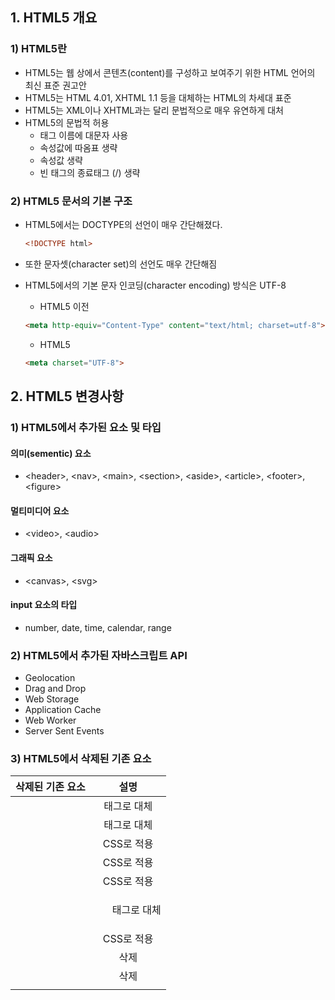 ## 1. HTML5 개요

### 1) HTML5란

- HTML5는 웹 상에서 콘텐츠(content)를 구성하고 보여주기 위한 HTML 언어의 최신 표준 권고안
- HTML5는 HTML 4.01, XHTML 1.1 등을 대체하는 HTML의 차세대 표준
- HTML5는 XML이나 XHTML과는 달리 문법적으로 매우 유연하게 대처
- HTML5의 문법적 허용
  - 태그 이름에 대문자 사용
  - 속성값에 따옴표 생략
  - 속성값 생략
  - 빈 태그의 종료태그 (/) 생략

### 2) HTML5 문서의 기본 구조

- HTML5에서는 DOCTYPE의 선언이 매우 간단해졌다.

  ```html
  <!DOCTYPE html>
  ```

- 또한 문자셋(character set)의 선언도 매우 간단해짐

- HTML5에서의 기본 문자 인코딩(character encoding) 방식은 UTF-8

  - HTML5 이전

  ```html
  <meta http-equiv="Content-Type" content="text/html; charset=utf-8">
  ```

  - HTML5

  ```html
  <meta charset="UTF-8">
  ```

## 2. HTML5 변경사항

### 1) HTML5에서 추가된 요소 및 타입

#### 의미(sementic) 요소

- &lt;header&gt;, &lt;nav>, &lt;main>, &lt;section>, &lt;aside>, &lt;article>, &lt;footer>, &lt;figure>

#### 멀티미디어 요소

- &lt;video&gt;, &lt;audio&gt;

#### 그래픽 요소

- &lt;canvas&gt;, &lt;svg&gt;

#### input 요소의 타입

- number, date, time, calendar, range

### 2) HTML5에서 추가된 자바스크립트 API

- Geolocation
- Drag and Drop
- Web Storage
- Application Cache
- Web Worker
- Server Sent Events

### 3) HTML5에서 삭제된 기존 요소

| 삭제된 기존 요소 |         설명         |
| :--------------: | :------------------: |
|    <acronym>     |  <abbr> 태그로 대체  |
|     <applet>     | <object> 태그로 대체 |
|    <basefont>    |      CSS로 적용      |
|      <big>       |      CSS로 적용      |
|     <center>     |      CSS로 적용      |
|      <dir>       |   <ul> 태그로 대체   |
|      <font>      |      CSS로 적용      |
|     <frame>      |         삭제         |
|    <frameset>    |         삭제         |
|    <noframes>    |         삭제         |
|     <strike>     |      CSS로 적용      |
|       <tt>       |      CSS로 적용      |

### 4) 웹 브라우저의 HTML5 지원

- 현재 최신 버전의 주요 웹 브라우저들은 모두 HTML5를 지원

- 하지만 HTML5의 새로운 요소들이 구형 버전의 웹 브라우저에서는 제대로 표현되지 않을 수도 있다.

- 따라서 구형 버전의 웹 브라우저에 자신이 알지 못하는 새로운 HTML 요소를 다루는 방법을 알려주어야 한다.

- 다음 예제는 웹 브라우저가 알지 못하는 새로운 HTML 요소를 어떻게 다뤄야 하는지 알려주는 방법이다.

  ```html
  <!DOCTYPE html>
  <html lang="ko">
  <head>
  	<meta charset="UTF-8">
  	<title>HTML5 Changes</title>
  	<script>document.createElement("newPara")</script>
  	<style>
  		newPara {
  			background-color: #F0F0F0;
  			display: block;
  			padding: 10px;
  			font-size: 14px;
  		} 
  	</style> 
  </head>
  <body>
  	<h1>새로운 HTML 요소의 정의</h1>
  	<h2>제목 2입니다.</h2>
  	<p>단락입니다.</p>
  	<newPara>우리 수업에서만 사용하는 단락입니다!</newPara>
  </body>
  </html>
  ```

  ![결과 1](https://user-images.githubusercontent.com/58800295/87220511-57e40880-c39f-11ea-952b-b510631192fb.png)

- 위와 같은 방법을 사용하면 모든 새로운 요소를 웹 브라우저에 설명할 수 있음
- 하지만 익스플로러 8과 그 이전 버전에서는 위와 같이 HTML 요소를 새롭게 정의하는 것을 허용하지 않음
- 이럴 때는 HTML Shiv 방법을 사용해야 함

### 5) HTML Shiv 방법

```html
<!--[if lt IE 9]>
<script src="http://html5shiv.googlecode.com/svn/trunk/html5.js">
</script>
<![endif]-->
```

- 위의 주석 코드를 &lt;head&gt; 태그 내에 삽입한다.

- 그러면 익스플로러 8과 그 이전 버전의 브라우저만이 이 자바스크립트 파일을 읽고 적용

- 이와 같은 방법으로 익스플로러 8과 그 이전 버전에서도 HTML5의 새로운 요소들을 자유롭게사용

  

```html
<!DOCTYPE html>
<html lang="ko">
<head>
	<meta charset="UTF-8">
	<title>HTML5 Changes</title>
<!--[if lt IE 9]>
<script src="http://html5shiv.googlecode.com/svn/trunk/html5.js">
</script>
<![endif]-->
<style>
	header {
		background-color:lightgrey;
		height:100px;
	}
	nav {
		background-color:#339999;
		color:white;
		width:200px;
		height:300px;
		float:left;
	}
	section {
		width:200px;
		text-align:left;
		float:left;
		padding:10px;
	}
	footer {
		background-color:#FFCC00;
		height:100px;
		clear:both;
	}
	header, nav, section, footer { text-align:center; }
	header, footer { line-height:100px; }
	nav, section { line-height:240px; }
</style>
</head>
<body>
	<h1>HTML Shiv 방법</h1>
	<header>
		<h2>HEADER 영역</h2>
	</header>
	<nav>
		<h2>NAV 영역</h2>
	</nav>
	<section>
		<p>SECTION 영역</p>
	</section>
	<footer>
		<h2>FOOTER 영역</h2>
	</footer>
</body>
</html>
```

## 3.  HTML5 추가 요소

### 1) HTML5에서 추가된 의미(sementic)요소

|  의미 요소   |                             설명                             |
| :----------: | :----------------------------------------------------------: |
|   <header>   | HTML 문서나 섹션(section) 부분에 대한 헤더(header)를 정의함. |
|    <nav>     | HTML 문서 사이를 탐색할 수 있는 링크(link)의 집합을 정의함.  |
|    <main>    |          HTML 문서의 주요 콘텐츠(content)를 정의함.          |
|  <section>   |          HTML 문서에서 섹션(section) 부분을 정의함.          |
|  <article>   |  HTML 문서에서 독립적인 하나의 기사(article) 부분을 정의함.  |
|   <aside>    |  HTML 문서에서 페이지 부분 이외의 콘텐츠(content)를 정의함.  |
|   <figure>   | HTML 문서에서 그래픽과 비디오 등의 독립적인 콘텐츠(content)를 정의함. |
| <figcaption> |              figure 요소를 위한 캡션을 정의함.               |
|   <footer>   | HTML 문서나 섹션(section) 부분에 대한 푸터(footer)를 정의함. |
|    <bdi>     |  기본 출력방향과는 다른 방향으로 출력되는 텍스트를 정의함.   |
|    <mark>    |                하이라이팅된 텍스트를 정의함.                 |
|  <details>   |    사용자가 보거나 숨길 수 있는 추가적인 설명문을 정의함.    |
|  <summary>   |             details 요소에 나타날 내용을 정의함.             |
|   <dialog>   |    다이얼로그(dialog) 박스나 다이얼로그 윈도우를 정의함.     |
|  <menuitem>  | 사용자가 팝업 메뉴(popup menu)를 통해 선택할 수 있는 메뉴의 아이템(menu item)을 정의함. |
|   <meter>    |            정해진 범위 내의 스칼라 치수를 정의함.            |
|  <progress>  |               작업에 대한 진행 정도를 정의함.                |
|    <ruby>    |                  루비(ruby) 문자를 선언함.                   |
|     <rt>     |               본문 위에 나타날 문자를 정의함.                |
|     <rp>     | 루비(ruby) 문자를 지원하지 않는 브라우저에서만 나타날 내용을 정의함. |
|    <time>    |                    날짜와 시간을 정의함.                     |
|    <wbr>     | br 요소와는 달리 긴 단어가 화면의 맨 끝에 오면 상황에 따라 줄 바꿈 할 곳을 미리 정의함. |

### 2) HTML5에서 추가된 다양한 타입의 input 요소

| form 요소  |                             설명                             |
| :--------: | :----------------------------------------------------------: |
| <datalist> |     input 요소에 대해 미리 정의된 옵션 리스트를 명시함.      |
|  <keygen>  | form 요소 안에 두 개의 키(key)를 만들어주는 생성기를 명시함. |
|  <output>  |      스크립트 등으로 실행된 계산의 결과를 바로 나타냄.       |

### 3) HTML5에서 추가된 input 요소의 타입

#### 1.number

- &lt;input&gt; 태그의 type 속성값을 "number"로 설저하면 , input 요소는 사용자가 숫자를 입력할 수 있도록 해준다.

- number 타입이 일반 text 타입과 다른 점은 입력 필드 우측에 숫자의 크기를 조절할 수 있는 상하 버튼이 생기는 점

- 브라우저의 지원 여부에 따라 min 속성과 max 속성을 이용해 숫자 선택에 제한 값을 설정 가능

  ```html
  <!DOCTYPE html>
  <html lang="ko">
  <head>
  	<meta charset="UTF-8">
  	<title>HTML5 Input Types</title>
  </head>
  <body>
  	<h1>number 타입을 이용한 숫자 입력</h1>
  	<form action="/examples/media/request.php">
  		여러분이 가장 좋아하는 숫자는 몇인가요?<br>
  		(단, 1부터 9까지에서 골라주세요!)<br><br>
  		<input type="number" name="favnum" min="1" max="9">
  		<input type="submit" value="전송">
  	</form>
  </body>
  </html>
  ```

  ![결과2](https://user-images.githubusercontent.com/58800295/87221660-aa75f280-c3a8-11ea-8003-b6b719b56011.png)

#### 2. range(입력범위지정)

- &lt;input&gt; 태그의 type 속성 값을 "range"로 설정하면, input 요소는 사용자가 일정 범위 안의 값만을 입력할 수 있도록 해줌

- 브라우저 지원 여부에 따라 값을 선택하기 위한 수평 조절바를 보여준다.

  ```html
  <!DOCTYPE html>
  <html lang="ko">
  <head>
  	<meta charset="UTF-8">
  	<title>HTML5 Input Types</title>
  </head>
  <body>
  	<h1>range 타입을 이용한 값의 입력</h1>
  	<form action="/examples/media/request.php">
  		여러분이 가장 좋아하는 숫자는 몇인가요?<br>
  		이번에는 수평바를 조절해서 골라주세요!<br><br>
  		0 <input type="range" name="favnum" min="1" max="9"> 9
  		<input type="submit" value="전송">
  	</form>
  </body>
  </html>
  ```

  ![Untitled1](https://user-images.githubusercontent.com/58800295/87222055-9384cf80-c3ab-11ea-9612-0e0f394cf83f.gif)

#### 3. color(색상입력)

- &lt;input&gt; 태그의 type 속성값을 "color"로 설정하면, input 요소는 사용자가 색상을 입력할 수 있도록 해준다.

- 선택된 색상은 #를 제외한 6자리 16진수 색상값으로 전송

- 브라우저 지원 여부에 따라 색상을 선택하기 위한 도구를 보여줌

  ```html
  <!DOCTYPE html>
  <html lang="ko">
  <head>
  	<meta charset="UTF-8">
  	<title>HTML5 Input Types</title>
  </head>
  <body>
  	<h1>color 타입을 이용한 색상 선택</h1>
  	<form action="/examples/media/request.php">
  		가장 좋아하는 색을 골라주세요 :<br><br>
  		<input type="color" name="favcolor" value="#CC6600">
  		<input type="submit" value="전송">
  	</form>
  </body>
  </html>
  ```

  ![Untitled1](https://user-images.githubusercontent.com/58800295/87222154-73a1db80-c3ac-11ea-9bdb-8f10ac550ed4.gif)

#### 4. date (날짜입력)

- &lt;input&gt; 태그의 type 속성값을 "date"로 설정하면, input 요소는 사용자가 날짜를 입력할 수 있도록 해준다.
- 브라우저 지원 여부에 따라 날짜를 선택하기 위한 캘린더를 보여준다.

```html
<!DOCTYPE html>
<html lang="ko">
<head>
	<meta charset="UTF-8">
	<title>HTML5 Input Types</title>
</head>
<body>
	<h1>date 타입을 이용한 날짜 선택</h1>
	<form action="/examples/media/request.php">
		이 수업을 처음 들은 날을 기억하시나요?<br><br>
		<input type="date" name="startday">
		<input type="submit" value="전송">
	</form>
</body>
</html>
```

![Untitled1](https://user-images.githubusercontent.com/58800295/87222229-26723980-c3ad-11ea-9003-39f169ab2577.gif)

#### 5.time(시간 입력)

- &lt;input&gt; 태그의 type 속성값을 "time"으로 설정하면, input 요소는 사용자가 시간을 입력할 수 있도록 해준다.

- 브라우저 지원 여부에 따라 시간을 선택하기 위한 도구를 보여준다.

  ```html
  <!DOCTYPE html>
  <html lang="ko">
  <head>
  	<meta charset="UTF-8">
  	<title>HTML5 Input Types</title>
  </head>
  <body>
  	<h1>time 타입을 이용한 시간 선택</h1>
  	<form action="/examples/media/request.php">
  		여러분이 태어난 시간은 몇 시인가요?<br><br>
  		<input type="time" name="birthtime">
  		<input type="submit" value="전송">
  	</form>
  </body>
  </html>
  ```

  ![Untitled1](https://user-images.githubusercontent.com/58800295/87404650-63327080-c5f9-11ea-8be0-defde80be987.gif)

#### 6. datetime-local (날짜와 시간 입력)

- &lt;input&gt; 태그의 type 속성값을 "datetime-local"로 설정하면, input 요소는 날짜와 시간을 입력할 수 있도록 해준다.

- 브라우저 지원 여부에 따라 날짜를 선택하기 위한 캘린더와 시간을 선택하기 위한 도구를 보여준다.

  ```html
  <!DOCTYPE html>
  <html lang="ko">
  <head>
  	<meta charset="UTF-8">
  	<title>HTML5 Input Types</title>
  </head>
  <body>
  	<h1>datetime-local 타입을 이용한 날짜와 시간 선택</h1>
  	<form action="/examples/media/request.php">
  		이 수업을 처음 들은 날을 골라주세요!<br>
  		그렇다면 혹시 그 시간도 기억하시나요?<br><br>
  		<input type="datetime-local" name="starttime">
  		<input type="submit" value="전송">
  	</form>
  </body>
  </html>
  ```

  ![Untitled1](https://user-images.githubusercontent.com/58800295/87405563-96c1ca80-c5fa-11ea-90bd-9b00d0030480.gif)

#### 7. month(연도와 월 입력)

- &lt;input&gt; 태그의 type 속성값을 "month"로 설정하면, input 요소는 사용자가 연도와 월을 입력할 수 있게 해준다.

- 브라우저 지원 여부에 따라 연도와 월을 선택하기 위한 캘린더를 보여준다.

  ```html
  <!DOCTYPE html>
  <html lang="ko">
  <head>
  	<meta charset="UTF-8">
  	<title>HTML5 Input Types</title>
  </head>
  <body>
  	<h1>month 타입을 이용한 연도와 월 선택</h1>
  	<form action="/examples/media/request.php">
  		여러분이 태어난 연월을 선택해 보세요!<br><br>
  		<input type="month" name="birthmonth">
  		<input type="submit" value="전송">
  	</form>
  </body>
  </html>
  ```

  ![Untitled1](https://user-images.githubusercontent.com/58800295/87406682-01bfd100-c5fc-11ea-9236-985fe27f4708.gif)

#### 8. week(연도와 주 입력)

- &lt;input&gt; 태그의 type 속성값을 "week"로 설정하면, input 요소는 사용자가 연도와 몇 번째 주인지 입력할 수 있도록 해준다.

- 브라우저 지원 여부에 따라 연도와 주를 선택하기 위한 캘린더를 보여준다.

  ```html
  <!DOCTYPE html>
  <html lang="ko">
  <head>
  	<meta charset="UTF-8">
  	<title>HTML5 Input Types</title>
  </head>
  <body>
  	<h1>week 타입을 이용한 연도와 주 선택</h1>
  	<form action="/examples/media/request.php">
  		오늘이 이번 달의 몇 번째 주인지 선택해주세요! <br>
  		<input type="week" name="nthweek">
  		<input type="submit" value="전송">
  	</form>
  </body>
  </html>
  ```

  ![Untitled1](https://user-images.githubusercontent.com/58800295/87407394-0f298b00-c5fd-11ea-8bb5-e4f93718acc4.gif)

#### 9. email(이메일 입력)

- &lt;input&gt; 태그의 type 속성 값을 "email"로 설정하면, input 요소는 사용자가 email 주소를 입력할 수 있도록 해준다.

- 브라우저 지원 여부에 따라 전송할 때 입력한 email 주소가 유효한 email 주소인지 자동으로 검사해준다.

  ```html
  <!DOCTYPE html>
  <html lang="ko">
  <head>
  	<meta charset="UTF-8">
  	<title>HTML5 Input Types</title>
  </head>
  <body>
  	<h1>email 타입을 이용한 email 주소 입력</h1>
  	<form action="/examples/media/request.php">
  		여러분의 이메일 주소를 입력해 주세요 :<br><br>
  		<input type="email" name="email">
  		<input type="submit" value="전송">
  	</form>
  </body>
  </html>
  ```

  ![Untitled1](https://user-images.githubusercontent.com/58800295/87408045-e950b600-c5fd-11ea-8461-788677fcac42.gif)

#### 10. tel(전화번호 입력)

- &lt;input&gt; 태그의 type 속성값을 "tel"로 설정하면, input 요소는 사용자가 전화번호를 입력할 수있도록 해준다.

  ```html
  <!DOCTYPE html>
  <html lang="ko">
  <head>
  	<meta charset="UTF-8">
  	<title>HTML5 Input Types</title>
  </head>
  <body>
  	<h1>tel 타입을 이용한 전화번호 입력</h1>
  	<form action="/examples/media/request.php">
  		여러분의 전화번호를 입력해 주세요 :<br><br>
  		<input type="tel" name="tel">
  		<input type="submit" value="전송">
  	</form>
  </body>
  </html>
  ```

  ![Untitled1](https://user-images.githubusercontent.com/58800295/87408732-dee2ec00-c5fe-11ea-9fc0-c1cb94fff585.gif)

#### 11. url(URL 주소 입력)

- &lt;input&gt; 태그의 type 속성값을 "url"로 설정하면, input 요소는 사용자가 URL 주소를 입력할 수 있도록 해준다.

- 브라우저 지원 여부에 따라 전송할 때 입력한 URL 주소가 유효한 URL 주소인지 자동으로 검사한다.

  ```html
  <!DOCTYPE html>
  <html lang="ko">
  <head>
  	<meta charset="UTF-8">
  	<title>HTML5 Input Types</title>
  </head>
  <body>
  	<h1>url 타입을 이용한 URL 주소 입력</h1>
  	<form action="/examples/media/request.php">
  		TCPSchool의 URL 주소를 입력해 주세요 :<br><br>
  		<input type="url" name="url">
  		<input type="submit" value="전송"><br><br>
  		("http://"까지 모두 정확히 입력해야 전송할 수 있습니다.)
  	</form>
  </body>
  </html>
  ```

  ![Untitled1](https://user-images.githubusercontent.com/58800295/87408459-7267ed00-c5fe-11ea-97df-393b718519b5.gif)

#### 12.  search(검색어 입력)

- &lt;input&gt; 태그의 type 속성값을 "search"로 설정하면, input 요소는 사용자가 검색어를 입력할 수 있도록 해준다.

- 이런 검색 필드는 보통 텍스트 필드(text field)와 동일하게 동작한다.

- search 타입이 일반 text 타입과 다른 점은 입력 필드에 검색어를 입력하면, 입력 필드 우측에 입력된 검색어를 바로 삭제할 수 있는 X 표시가 생긴다는 점이다.

  ```html
  <!DOCTYPE html>
  <html lang="ko">
  <head>
  	<meta charset="UTF-8">
  	<title>HTML5 Input Types</title>
  </head>
  <body>
  	<h1>search 타입을 이용한 검색어 입력</h1>
  	<form action="/examples/media/request.php">
  		여러분이 평소에 가장 많이 찾아본 검색어를 입력해 주세요 :<br><br>
  		<input type="search" name="keyword">
  		<input type="submit" value="전송">
  	</form>
  </body>
  </html>
  ```

  ![Untitled1](https://user-images.githubusercontent.com/58800295/87409101-6f213100-c5ff-11ea-964c-adcd805d4d39.gif)

## 4. Input 요소의 속성

### 1) input 요소의 속성

- input 요소는 다양한 속성을 가질 수 있다.
- HTML에서 자주 사용되는 input 요소의 대표적인 속성
  1. value
  2. readonly
  3. disabled
  4. maxlength
  5. size

### 2)  HTML5 form 요소의 속성

- HTML5에서 새롭게 추가된 form 요소의 속성은 다음과 같다.
  1. autocomplete
  2. novalidate

### 3)  HTML5 input 요소의 속성

- HTML5에서 새롭게 추가된 input 요소의 속성은 다음과 같다.
  1. autocomplete

     - form 요소나 input 요소에 입력된 정보를 저장할지 안 할지를 명시

     - 이 속성의 속성 값이 on으로 설정되면 브라우저는 사용자가 입력하는 정보를 자동으로 저장

     - 이후에 입력되는 입력값을 저장된 정보를 바탕으로 자동 완성해준다.

     - **text, password, range, color, date, datetime-local, month, week, email, url, tel, search** 타입에만 쓸 수 있다.

       ```html
       <!DOCTYPE html>
       <html lang="ko">
       <head>
       	<meta charset="UTF-8">
       	<title>HTML5 Input Attributes</title>
       </head>
       <body>
       	<h1>autocomplete 속성을 이용한 자동 완성</h1>
       	<form action="/examples/media/request.php" autocomplete="on">
       		이름 : <input type="text" name="name"><br>
       		나이 : <input type="number" name="age" min="1" max="99" autocomplete="off"><br>
       		<br>
       		<a href="/html/intro">HTML 수업</a>
       		<p>input 요소에 데이터를 입력하고 전송 버튼을 누른 후에 F5키를 눌러 보세요!<br>
       		그리고 나서 같은 정보를 입력하려고 하면 이전 데이터가 아래에 팝업될 거에요!</p>
       		<input type="submit" value="전송">
       	</form>
       </body>
       </html>
       ```

       <img alt="autocomplete" src="https://user-images.githubusercontent.com/58800295/87521542-7dcf1d00-c6bf-11ea-9a48-fa63606533dc.png">

  2. novalidate

     - input 요소의 속성이 아닌 form 요소의 속성

     - 입력한 정보 (data)를 전송할 때 그 정보가 유효한지 아닌지를 검사하지 않았다는 것을 명시

     - url 타입이나 email 타입과 같이 자동으로 유효성 검사를 하는 input 타입에 이 속성을 사용하면 유효성 검사를 하지 않음

     - 이 속성이 사용된 form 요소로 전달받은 정보(data)는 반드시 서버 측에서 따로 유효성 검사를 해야 한다.

       ```html
       <!DOCTYPE html>
       <html lang="ko">
       <head>
       	<meta charset="UTF-8">
       	<title>HTML5 Input Attributes</title>
       </head>
       <body>
       	<h1>novalidate 속성을 이용한 유효성 검사 여부 명시</h1>
       	<form action="/examples/media/request.php">
       		여러분이 자주 들리는 사이트의 URL 주소를 입력해 주세요 :<br><br>
       		<input type="url" name="url">
       		<input type="submit" value="전송"><br>
       	</form>
       	<p><br>novalidate 속성을 적용하면 클라이언트 측의 유효성 검사를 건너뛸 수 있습니다.</p>
       	<form action="/examples/media/request.php" novalidate>
       		여러분이 자주 들리는 사이트의 URL 주소를 입력해 주세요 :<br><br>
       		<input type="url" name="url">
       		<input type="submit" value="전송">
       	</form>
       </body>
       </html>
       ```

       <img alt="novalidate" src="https://user-images.githubusercontent.com/58800295/87522204-4ad95900-c6c0-11ea-94b5-07d9028392b3.png">

  3. autofocus

     - 웹페이지가 로드(load)될 때, 속성이 적용된 input 요소에 자동으로 포커스(focus)가 가도록 해준다.

       ```html
       <!DOCTYPE html>
       <html lang="ko">
       <head>
       	<meta charset="UTF-8">
       	<title>HTML5 Input Attributes</title>
       </head>
       <body>
       	<h1>autofocus 속성을 이용한 오토 포커싱</h1>
       	<form action="/examples/media/request.php">
       		사용자 : <input type="text" name="username"><br>
       		비밀번호 : <input type="password" name="password" autofocus><br><br>
       		<input type="submit" value="전송">
       	</form>
       	<p>페이지 로드 시 자동으로 포커스가 비밀번호를 입력하는 input 요소에 가도록 합니다.</p>
       </body>
       </html>
       ```

       <img alt="autofocus" src="https://user-images.githubusercontent.com/58800295/87523391-d7d0e200-c6c1-11ea-8677-6a6d9e9f71ed.png">

  4. form

     - form 속성은 해당 input 요소의 위치에 상관 없이 포함될 form 요소를 명시
     - 포함할 form 요소의 id 속성값을 공백으로 연결해 둘 이상의 form 요소에 포함

     ```html
     <!DOCTYPE html>
     <html lang="ko">
     <head>
     	<meta charset="UTF-8">
     	<title>HTML5 Input Attributes</title>
     </head>
     <body>
     	<h1>form 속성</h1>
     	<form action="/examples/media/request.php" id="user">
     		사용자 : <input type="text" name="username"><br><br>
     		<input type="submit" value="전송">
     	</form>
     	<p>아래의 비밀번호를 입력하는 input 요소는 위치상으로는 form 요소에 포함되지 않습니다.<br>
     	하지만 form 속성을 이용하여 하나의 form으로 인식할 수 있습니다.
     	</p>
     	비밀번호 : <input type="password" name="password" form="user"><br>
     </body>
     </html>
     ```

     ![form](https://user-images.githubusercontent.com/58800295/87524133-c1775600-c6c2-11ea-897b-c3776418b604.png)

  5. formaction

     - 입력한 정보(data)를 전송할 때 정보가 전달될 서버 측 파일을 명시
     - 즉 formaction 속성은 form 요소의 action 속성을 덮어쓰게 됨
     - 이 속성을 사용하면 입력된 정보를 넘겨줄 서버 측 파일을 input 요소에서 바꿀 수 있게 됨
     - 이 속성은 submit, image 타입에서만 사용 가능

     ```html
     <!DOCTYPE html>
     <html lang="ko">
     <head>
     	<meta charset="UTF-8">
     	<title>HTML5 Input Attributes</title>
     </head>
     <body>
     	<h1>formaction 속성</h1>
     	<form action="/examples/media/request.php">
     		사용자 : <input type="text" name="username"><br>
     		비밀번호 : <input type="password" name="password"><br><br>
     		<input type="submit" value="전송">
     		<input type="submit" value="관리자 권한으로 전송"
     		formaction="/examples/media/request_admin.php"><br>
     	</form>
     </body>
     </html>
     ```

     ![formaction](https://user-images.githubusercontent.com/58800295/87524485-30ed4580-c6c3-11ea-9228-de429401510c.png)

  6. formenctype

     - 입력한 정보(data)를 전송할 때 암호화하는 방법을 명시
     - 즉 formenctype 속성은 form 요소의 enctype 속성을 덮어쓰게 됨
     - form 요소의 method 속성이 post일 때만 적용
     - 이 속성은 submit, image 타입에서만 사용할 수 있다.

     ```html
     <!DOCTYPE html>
     <html lang="ko">
     <head>
     	<meta charset="UTF-8">
     	<title>HTML5 Input Attributes</title>
     </head>
     <body>
     	<h1>formenctype 속성</h1>
     	<form action="/examples/media/request_enctype.php" method="post">
     		사용자 이름을 입력해주세요 : <input type="text" name="username"><br><br>
     		<input type="submit" value="암호화하여 전송" formenctype="multipart/form-data"><br>
     	</form>
     </body>
     </html>
     ```

     ![image](https://user-images.githubusercontent.com/58800295/87524875-b4a73200-c6c3-11ea-847d-f40c046d9d20.png)

     ![image](https://user-images.githubusercontent.com/58800295/87524916-c4bf1180-c6c3-11ea-8364-5f855e48ca03.png)

  7. formmethod

     - 입력한 정보(data)를 전송할 때 사용하는 http 메소드(method)를 명시
     - 즉 form 요소의 method 속성을 덮어쓰게 됨
     - 이 속성은 submit, image 타입에서만 사용 가능

     ```html
     <!DOCTYPE html>
     <html lang="ko">
     <head>
     	<meta charset="UTF-8">
     	<title>HTML5 Input Attributes</title>
     </head>
     <body>
     	<h1>formmethod 속성</h1>
     	<form action="/examples/media/request.php" method="get">
     		사용자 이름을 입력해주세요 : <input type="text" name="username"><br><br>
     		<input type="submit" value="post 방식으로 전송" formmethod="post"><br>
     	</form>
     </body>
     </html>
     ```

     ![image](https://user-images.githubusercontent.com/58800295/87525350-57f84700-c6c4-11ea-918b-92616fbb0093.png)

  8. formnovalidate

     - 입력한 정보(data)를 전송할 때 그 정보가 유효한지 아닌지 검사하지 않았다는 것을 명시
     - form 요소의 novalidate 속성을 덮어쓰게 된다.
     - 오직 submit 타입에서만 쓸 수 있다.

     ```html
     <!DOCTYPE html>
     <html lang="ko">
     <head>
     	<meta charset="UTF-8">
     	<title>HTML5 Input Attributes</title>
     </head>
     <body>
     	<h1>formnovalidate 속성</h1>
     	<form action="/examples/media/request.php">
     		여러분이 자주 들리는 사이트의 URL 주소를 입력해 주세요 : <input type="url" name="url">
     		<br><br>
     		<input type="submit" value="전송">
     		<input type="submit" value="novalidate 방식으로 전송" formnovalidate><br>
     	</form>
     </body>
     </html>
     ```

     <img alt="formnovalidate" src="https://user-images.githubusercontent.com/58800295/87525574-a60d4a80-c6c4-11ea-9f8b-5cc0ac9b98b9.png">

     - novalidate 방식으로 전송하기 버튼을 누르면 유효성 검사를 하지 않고 바로 서버로 전송한다.

  9. formtarget

     - 입력한 정보(data)를 전송한 후, 그 결과로 받은 응답 페이지를 어디에 출력할 것인지를 명시
     - form 요소의 target 속성을 덮어 쓴다.
     - 이 속성은 submit, image 타입에서만 사용할 수 있다.

     ```html
     <!DOCTYPE html>
     <html lang="ko">
     <head>
     	<meta charset="UTF-8">
     	<title>HTML5 Input Attributes</title>
     </head>
     <body>
     	<h1>formtarget 속성</h1>
     	<form action="/examples/media/request.php">
     		사용자 이름을 입력해주세요 : <input type="text" name="username"><br><br>
     		<input type="submit" value="전송">
     		<input type="submit" value="응답 화면을 새창에 표시" formtarget="_blank"><br>
     	</form>
     </body>
     </html>
     ```

     ![formtarget](https://user-images.githubusercontent.com/58800295/87525856-07351e00-c6c5-11ea-8ae8-f50770106fa5.png)

     - 전송 버튼을 누르면 새창에 띄우지 않고 그 창에서 그대로 실행이 되지만, 응답 화면을 새창에 표시 버튼을 누르면 새창이 뜨며 거기에 결과가 출력된다.

  10. height and width

      - &lt;input&gt; 태그의 type 속성이 "image"인 경우 height 속성과 width 속성을 사용해 이미지의 높이와 너비를 명시
      - 따라서  이 속성은 오로지 image 타입에서만 사용
      - 또한 이미지를 클릭하면 클릭한 곳의 x좌표와 y좌표가 x와 y라는 이름으로 같이 전송

      ```html
      <!DOCTYPE html>
      <html lang="ko">
      <head>
      	<meta charset="UTF-8">
      	<title>HTML5 Input Attributes</title>
      </head>
      <body>
      	<h1>height와 width 속성을 이용한 이미지의 크기 설정</h1>
      	<form action="/examples/media/request.php">
      		사용자 : <input type="text" name="username"><br>
      		비밀번호 : <input type="password" name="password" autofocus><br><br>
      		<input type="image" src="/examples/images/img_penguin.png" alt="전송" height="26" 
      		width="26">
      		그림을 클릭하시면 전송됩니다!
      	</form>
      </body>
      </html>
      ```

      ![image](https://user-images.githubusercontent.com/58800295/87526608-0486f880-c6c6-11ea-8716-4da3d33c3641.png)

      ![image](https://user-images.githubusercontent.com/58800295/87526830-444de000-c6c6-11ea-89d5-b932268aa744.png)

      - 자꾸 x와 y값이 바뀌던데 이유는 잘 모르겠다.

  11. list

      - 해당 input 요소에 대해 미리 정의된 옵션 리스트를 설정하는 datalist 요소와 관련
      - input 요소의 list 속성값이 datalist 요소의 id 속성값과 일치해야만 연결

      ```html
      <!DOCTYPE html>
      <html lang="ko">
      <head>
      	<meta charset="UTF-8">
      	<title>HTML5 Input Attributes</title>
      </head>
      <body>
      	<h1>list 속성을 이용한 datalist 요소</h1>
      	<form action="/examples/media/request.php">
      		<input list="lectures" name="lecture">
      			<datalist id="lectures">
      				<option value="HTML">
      				<option value="CSS">
      				<option value="JAVA">
      				<option value="C++">
      			</datalist>
      		<input type="submit" value="전송">
      	</form>
      </body>
      </html>
      ```

      <img alt="datalist" src="https://user-images.githubusercontent.com/58800295/87527025-81b26d80-c6c6-11ea-9ce0-ce31085f68b5.png">

  12. min and max

      - input 요소에 입력할 수 있는 최솟값과 최댓값을 명시
      - **number, range, date, time, datetime-local, month, week** 타입에만 쓸 수 있다.

      ```html
      <!DOCTYPE html>
      <html lang="ko">
      <head>
      	<meta charset="UTF-8">
      	<title>HTML5 Input Attributes</title>
      </head>
      <body>
      	<h1>min과 max 속성을 이용한 입력값 제한</h1>
      	<form action="/examples/media/request.php">
      		여러분이 가장 좋아하는 숫자는 몇인가요?<br>
      		(단, 1부터 9까지에서 골라주세요!)<br><br>
      		<input type="number" name="favnum" min="1" max="9"><br><br>
      		<input type="submit" value="전송">
      	</form>
      </body>
      </html>
      ```

      <img alt="제목 없음" src="https://user-images.githubusercontent.com/58800295/87527257-d229cb00-c6c6-11ea-85a9-702505fb9861.png">

  13. multiple

      - 사용자가 input 요소에 값을 두 개 이상 입력하는 것을 허용
      - email, file 타입에만 사용 가능

      ```html
      <!DOCTYPE html>
      <html lang="ko">
      <head>
      	<meta charset="UTF-8">
      	<title>HTML5 Input Attributes</title>
      </head>
      <body>
      	<h1>multiple 속성을 이용한 다중 파일 전송</h1>
      	<form action="/examples/media/request.php">
      		서버로 전송할 파일을 선택해주세요 :<br>
      		(여러 개의 파일 선택도 가능해요!)<br><br>
      		<input type="file" name="uploadfile" multiple><br><br>
      		<input type="submit" value="전송">
      	</form>
      </body>
      </html>
      ```

      ![image](https://user-images.githubusercontent.com/58800295/87527483-259c1900-c6c7-11ea-9840-5973de625b50.png)

  14. pattern

      - input 요소에 입력된 값을 검사하기 위한 정규 표현식(regular expression)을 명시
      - 정규 표현식이란 문자열에서 특정한 규칙을 가지는 문자열의 집합을 찾아내기 위한 검색 패턴을 의미

      - **text, password, email, tel, url** 타입에서만 사용 가능

      ```html
      <!DOCTYPE html>
      <html lang="ko">
      <head>
      	<meta charset="UTF-8">
      	<title>HTML5 Input Attributes</title>
      </head>
      <body>
      	<h1>pattern 속성을 이용한 입력 형식 제한</h1>
      	<form action="/examples/media/request.php">
      		여러분의 이메일 주소를 입력해 주세요 :<br><br>
      		<input type="email" name="email"
      			pattern="[a-zA-Z0-9]+[@][a-zA-Z0-9]+[.]+[a-zA-Z]+[.]*[a-zA-Z]*" title="이메일 양식">
      		<input type="submit" value="전송">
      	</form>
      </body>
      </html>
      ```

      1. [a-zA-Z0-9] : 영문 소문자나 영문 대문자, 숫자 중 어느 것이라도 개수에 상관없이 나올 수 있음.

      2. [@] : '@' 문자만이 나와야 함.

      3. [.] : '.' 문자만이 나와야 함.

      4. [.]* : '.' 문자가 나와도 되고 나오지 않아도 됨.

      5. [a-zA-Z0-9]* : 영문 소문자나 영문 대문자, 숫자 중 어느 것이라도 개수에 상관없이 나와도 되고 나오지 않아도 됨.

      <img alt="제목 없음" src="https://user-images.githubusercontent.com/58800295/87527953-d30f2c80-c6c7-11ea-9d99-93b43f63a03e.png">

      <img alt="제목 없음" src="https://user-images.githubusercontent.com/58800295/87528021-ec17dd80-c6c7-11ea-8464-9a9f01455098.png">

  15. placeholder

      - input 요소에 입력되어야 할 값에 대한 힌트를 제공
      - 힌트는 예시가 될 수도 있고, 입력 형식에 대한 설명이 될 수도 있다.
      - placeholder 속성값은 해당 입력 필드에 포커스가 오게 되면 더 이상 표시되지 않는다.
      - text, password, email, tel, url, search 타입에서만 사용 가능하다.

      ```html
      <!DOCTYPE html>
      <html lang="ko">
      <head>
      	<meta charset="UTF-8">
      	<title>HTML5 Input Attributes</title>
      </head>
      <body>
      	<h1>placeholder 속성을 이용한 힌트 제공</h1>
      	<form action="/examples/media/request.php">
      		사용자 : <input type="text" name="username" placeholder="홍길동"><br>
      		비밀번호 : <input type="password" name="password" placeholder="1234"><br><br>
      		<input type="submit" value="전송">
      	</form>
      </body>
      </html>
      ```

      ![image](https://user-images.githubusercontent.com/58800295/87528291-4d3fb100-c6c8-11ea-91fa-9a16d3392a34.png)

      ![image](https://user-images.githubusercontent.com/58800295/87528343-5fb9ea80-c6c8-11ea-9c24-41674ca479b4.png)

  16. required

      - 반드시 입력되어야 할 필수 input 요소를 명시
      - 이 속성이 설정된 모든 input 요소에 입력값이 존재해야만 서버로 전송(submit)할 수 있다.

      ```html
      <!DOCTYPE html>
      <html lang="ko">
      <head>
      	<meta charset="UTF-8">
      	<title>HTML5 Input Attributes</title>
      </head>
      <body>
      	<h1>required 속성을 이용한 필수 입력 설정</h1>
      	<form action="/examples/media/request.php">
      		이름 : <input type="text" name="name" required> (이름은 반드시 입력해야 해요!)<br>
      		나이 : <input type="number" name="age" min="1" max="99"><br><br>
      		<input type="submit" value="전송">
      	</form>
      </body>
      </html>
      ```

      ![image](https://user-images.githubusercontent.com/58800295/87528528-9859c400-c6c8-11ea-82a0-5029370e2f7e.png)

      <img alt="제목 없음" src="https://user-images.githubusercontent.com/58800295/87528595-ae678480-c6c8-11ea-9ce3-9072892b3b8e.png">

  17. step

      - input 요소에 입력할 수 있도록 허용된 숫자 간격
      - 예를 들어 step 속성 값이 2이면, 입력이 허용되는 숫자는 ..., -4, -2, 0, 2, 4,... 가 된다.
      - number, range, date, time, datetime-local, month, week 타입에서만 사용할 수 있다.

      ```html
      <!DOCTYPE html>
      <html lang="ko">
      <head>
      	<meta charset="UTF-8">
      	<title>HTML5 Input Attributes</title>
      </head>
      <body>
      	<h1>step 속성을 이용한 입력 간격 설정</h1>
      	<form action="/examples/media/request.php">
      		여러분이 가장 좋아하는 숫자는 몇인가요?<br>
      		(단, -30부터 30사이에서 5단위로 골라주세요!)<br><br>
      		<input type="number" name="favnum" min="-30" max="30" step="5"><br><br>
      		<input type="submit" value="전송">
      	</form>
      </body>
      </html>
      ```

      <img alt="제목 없음" src="https://user-images.githubusercontent.com/58800295/87528800-00100f00-c6c9-11ea-832a-a1f9afe415f5.png">

## 5. HTML5 멀티미디어

### 1) 멀티미디어 파일 형식

#### 멀티미디어 파일 형식

- HTML5 이전까지는 웹 브라우저마다 어떤 종류의 멀티미디어 파일을 지원할지 각자 다른 방식으로 처리
- HTML5에서는 플래시와 같은 외부 플러그인의 도움 없이도 멀티미디어 파일을 간단히 사용
- 웹 브라우저는 파일의 타입(type)을 파일의 확장자로 판단
- 만약에 확장자가 .html인 파일을 보면, 웹 브라우저는 이 파일을 HTML 파일로써 다루게 될 것
- 비디오(video)나 사운드(sound)와 같은 멀티미디어 요소들은 멀티미디어 파일에 저장

#### 비디오(video) 파일 형식

- 대표적인 비디오 파일 형식

- HTML5 표준이 공식적으로 지원하는 비디오 파일 형식은 MP4, WebM, OGV

  | 파일 형식 | 파일 확장자 |                             설명                             |
  | :-------: | :---------: | :----------------------------------------------------------: |
  |   MPEG    | .mpg .mpeg  | Moving Picture Experts Group에 의해 개발되었으며, 변환 코덱을 이용하는 손실 압축 방식을 사용함. |
  |    MP4    |    .mp4     | Moving Picture Experts Group에 의해 개발되었으며, 적은 용량으로도 고품질의 영상 및 음성을 구현할 수 있어서 인터넷을 통한 스트리밍에 자주 활용됨. |
  |    OGV    |    .ogg     | Xiph 재단에 의해 개발되었으며, MP3의 대안으로 개발된 특허권으로 보호되지 않는 개방형 공개 멀티미디어 파일 형식임. |
  |   WebM    |    .webm    | 구글의 지원으로 개발된 개방형 공개 멀티미디어 파일 형식으로, 비디오 코덱으로는 VP8, 오디오 코덱으로는 Vorbis를 사용하는 멀티미디어 파일 형식임. |
  |    AVI    |    .avi     | Microsoft에 의해 개발되었으며, PC에서 동영상을 구현하기 위한 파일 형식임. |
  |    WMV    |    .wmv     | Microsoft에 의해 개발되었으며, Microsoft windows media player의 주 스트리밍 파일 형식임. |
  | QuickTime |    .mov     | Apple에 의해 개발되었으며, 매킨토시 컴퓨터에 동영상을 지원하기 위하여 개발된 파일 형식임. |
  | RealVideo |  .rm .ram   | Real Networks에 의해 개발되었으며, 스트리밍 기술을 이용한 동영상용 플러그 인 파일 형식임. |
  |   Flash   |  .swf .flv  | Macromedia에 의해 개발되었으며, 벡터 도형 처리 기반의 애니메이션 제작용 소프트웨어 파일 형식임. |

#### 오디오(audio) 파일 형식

- 대표적인 오디오 파일 형식

- HTML5 표준이 공식적으로 지원하는 오디오 파일 형식은 MP3, WAV, Ogg 

  | 파일 형식 | 파일 확장자 |                             설명                             |
  | :-------: | :---------: | :----------------------------------------------------------: |
  |    WAV    |    .wav     | IBM과 Microsoft에 의해 개발되었으며, 개인용 PC에서 오디오를 재생하기 위한 IBM과 Microsoft의 표준 오디오 파일 형식임. |
  |    Ogg    |    .ogg     | Xiph 재단에 의해 개발되었으며, MP3의 대안으로 개발된 특허권으로 보호되지 않는 개방형 공개 멀티미디어 파일 형식임. |
  |    MP3    |    .mp3     | Moving Picture Experts Group에 의해 개발되었으며, MPEG-1의 오디오 규격으로 개발된 손실 압축 파일 형식임. |
  |    MP4    |    .mp4     | Moving Picture Experts Group에 의해 개발되었으며, MPEG-4의 일부로 규정된 멀티미디어 컨테이너 파일 형식임. MP4는 비디오 파일 형식이기도 하지만 오디오에서도 사용할 수 있음. |
  |   MIDI    | .mid .midi  | 모든 전자 음악기기의 연주 정보를 상호 전달하기 위해 정해진 데이터 전송 규격임. |
  | RealAudio |  .rm .ram   | Real Networks에 의해 개발되었으며, 인터넷에서 실시간으로 음악을 들을 수 있는 스트리밍 사운드 기술임. |
  |    WMA    |    .wma     | Microsoft에 의해 개발되었으며, Microsoft windows media 기술에서 음악 정보(data)만을 압축하는 기술임. |
  |    AAC    |    .aac     | Apple에 의해 개발되었으며, iPhone, iPod, iTunes의 기본 오디오 파일 형식임. 표준적인 손실 압축 방식을 사용함. |



### 2) 비디오(video

#### 비디오(video) 요소

- HTML5 이전에는 웹 페이지에서 비디오(video)를 보여주기 위한 표준안이 없었음

- 비디오를 삽입하기 위해서는 플래시(flash)와 같은 외부 플러그인(plug-in)에 의존

- HTML5에서는 <video>태그를 이용하여 웹 페이지에 비디오를 삽입하는 표준화된 방식을 제공

- &lt;video&gt;태그를 지원하는 주요 웹 브라우저의 버전

  |    요소     | ![ie](http://tcpschool.com/img/icon-ie.png) | ![chrome](http://tcpschool.com/img/icon-chrome.png) | ![firefox](http://tcpschool.com/img/icon-firefox.png) | ![safari](http://tcpschool.com/img/icon-safari.png) | ![opera](http://tcpschool.com/img/icon-opera.png) |
  | :---------: | :-----------------------------------------: | :-------------------------------------------------: | :---------------------------------------------------: | :-------------------------------------------------: | :-----------------------------------------------: |
  | <video>태그 |                     9.0                     |                         4.0                         |                          3.5                          |                         4.0                         |                       10.5                        |

#### 비디오 요소의 속성

- control 속성 : 재생, 정지 및 소리의 조절 등 비디오의 기본적인 동작을 조절할 수 있는 패널을 생성. 또한 height와 width 속성을 이용하여 웹 브라우저에 삽입되는 비디오의 크기를 명시

- 웹 브라우저는 여러 개의 &lt;source&gt;태그 중 위쪽에서부터 순서대로 가장 먼저 인식되는 파일의 타입과 주소를 사용

- &lt;video&gt; 태그 사이에 존재하는 텍스트는 해당 웹 브라우저가 &lt;video&gt;태그를 지원하지 않을 때만 화면에 표시

  ```html
  <!DOCTYPE html>
  <html lang="ko">
  <head>
  	<meta charset="UTF-8">
  	<title>HTML5 Multimedia Video</title>
  </head>
  <body>
  	<h1>video 요소를 이용한 동영상 삽입</h1>
  	<video style="width:576px; height:360" controls>
  		<source src="/examples/media/sample_video_mp4.mp4" type="video/mp4">
  		<source src="/examples/media/sample_video_ogg.ogg" type="video/ogg">
  		이 문장은 사용자의 웹 브라우저가 video 요소를 지원하지 않을 때 나타납니다!
  	</video>
  </body>
  </html>
  ```

  ![image](https://user-images.githubusercontent.com/58800295/87744459-7fffbb80-c826-11ea-880d-06a4abb350a2.png)

- autoplay 속성 : 웹 페이지가 로드(load) 될 때 비디오를 자동으로 재생시켜 줄지 않을지를 설정

  ```html
  <!DOCTYPE html>
  <html lang="ko">
  <head>
  	<meta charset="UTF-8">
  	<title>HTML5 Multimedia Video</title>
  </head>
  <body>
  	<h1>autoplay 속성을 이용한 동영상의 자동 재생</h1>
  	<video width="576" height="360" controls autoplay>
  		<source src="/examples/media/sample_video_mp4.mp4" type="video/mp4">
  		<source src="/examples/media/sample_video_ogg.ogg" type="video/ogg">
  		이 문장은 사용자의 웹 브라우저가 video 요소를 지원하지 않을 때 나타납니다!
  	</video>
  </body>
  </html>
  ```

- loop 속성 : 비디오의 재생이 끝나도 계속적으로 반복해서 비디오를 재생

  ```html
  <!DOCTYPE html>
  <html lang="ko">
  <head>
  	<meta charset="UTF-8">
  	<title>HTML5 Multimedia Video</title>
  </head>
  <body>
  	<h1>loop 속성을 이용한 동영상의 반복 재생</h1>
  	<video width="576" height="360" controls loop>
  		<source src="/examples/media/sample_video_mp4.mp4" type="video/mp4">
  		<source src="/examples/media/sample_video_ogg.ogg" type="video/ogg">
  		이 문장은 사용자의 웹 브라우저가 video 요소를 지원하지 않을 때 나타납니다!
  	</video>
  </body>
  </html>
  ```

- &lt;track&gt; 태그는 비디오가 재생될 때 보일 자막이나 캡션 파일을 명시할 때 사용

- kind 속성 : 자막 문자열의 타입을 명시

- srclang 속성 : 해당 문자열의 언어 설정을 명시

- label 속성 : 사용자가 보게 될 라벨을 명시

  ```html
  <video style="width:576; height:360" controls>
      <source src="/examples/media/sample_video_mp4.mp4" type="video/mp4">
      <source src="/examples/media/sample_video_ogg.ogg" type="video/ogg">
      <track kind="subtitles" src="sample_subtitle_en.vtt" srclang="en" label="English">
      <track kind="subtitles" src="sample_subtitle_fr.vtt" srclang="fr" label="Francais">
      이 문장은 사용자의 웹 브라우저가 video 요소를 지원하지 않을 때 나타납니다!
  </video>
  ```

#### HTML5 비디오 파일 형식

- HTML5 표준이 공식적으로 지원하는 비디오 파일 형식은 MP4, WebM, OGV 

- MP4 

  - Moving Picture Experts Group에 의해 개발
  - 비디오 코덱으로는 H.268, 오디오 코덱으로는 ACC를 사용
  - 적은 용량으로도 고품질의 영상 및 음성을 구현할 수 있어 인터넷을 통한 스트리밍에 많이 활용되는 파일 형식

- WebM 

  - 구글의 지원으로 개발된 개방형 공개 멀티미디어 파일 형식
  - 비디오 코덱으로는 VP8, 오디오 코덱으로는 Vorbis를 사용

-  OGV 

  - Theora Ogg라고도 불림
  - Xiph 재단에 의해 MP3의 대안으로 개발된 특허권으로 보호되지 않는 개방형 공개 멀티미디어 파일 형식
  - 비디오 코덱으로는 Theora, 오디오 코덱으로는 Vorbis를 사용

- HTML5 비디오 파일 형식별 주요 웹 브라우저의 지원 여부

  | 파일 형식 | 미디어 타입 | ![ie](http://tcpschool.com/img/icon-ie.png) | ![chrome](http://tcpschool.com/img/icon-chrome.png) | ![firefox](http://tcpschool.com/img/icon-firefox.png) | ![safari](http://tcpschool.com/img/icon-safari.png) | ![opera](http://tcpschool.com/img/icon-opera.png) |
  | :-------: | :---------: | :-----------------------------------------: | :-------------------------------------------------: | :---------------------------------------------------: | :-------------------------------------------------: | :-----------------------------------------------: |
  |    MP4    |  video/mp4  |                      ○                      |                          ○                          |                           ○                           |                          ○                          |                         ○                         |
  |   WebM    | video/webm  |                      Χ                      |                          ○                          |                           ○                           |                          Χ                          |                         ○                         |
  |    OGV    |  video/ogg  |                      Χ                      |                          ○                          |                           ○                           |                          Χ                          |                         ○                         |

#### HTML5 video 요소

|  요소  |                             설명                             |
| :----: | :----------------------------------------------------------: |
| video  |            비디오와 영화 등 비디오 파일을 명시함.            |
| source | video 요소의 원본 파일에 대한 파일 형식 및 파일 주소를 여러 개 명시함.웹 브라우저는 위쪽에서부터 순서대로 가장 먼저 인식되는 파일 형식과 파일 주소를 사용함. |
| track  |         비디오 플레이어에 대한 텍스트 자막을 명시함.         |

#### HTML5 video 속성

|   속성   |                             설명                             |
| :------: | :----------------------------------------------------------: |
|   src    |                 비디오 파일의 경로를 명시함.                 |
|  height  |                 비디오 파일의 높이를 명시함.                 |
|  width   |                 비디오 파일의 너비를 명시함.                 |
| controls |    비디오의 기본적인 동작을 조절할 수 있는 패널를 명시함.    |
| autoplay |              비디오의 자동 재생 여부를 명시함.               |
|   loop   |              비디오의 반복 재생 여부를 명시함.               |
|  poster  | 비디오가 아직 준비 중일때 불러올 이미지 파일의 경로를 명시함. |
| preload  | 비디오를 재생하기 전에 파일의 내용을 모두 불러올지를 명시함. |



### 3) 오디오(audio)

#### 오디오(audio) 요소

- HTML5 이전에는 웹 페이지에서 오디오(audio)를 들려주기 위한 표준안이 없었음

- 따라서 비디오를 삽입하기 위해서는 플래시(flash)와 같은 외부 플러그인(plug-in)에 의존

- 하지만 HTML5에서는 &lt;audio&gt;태그를 이용하여 웹 페이지에 오디오를 삽입하는 표준화된 방식을 제공

- &lt;audio&gt; 태그를 지원하는 주요 웹 브라우저의 버전

  |    요소     | ![ie](http://tcpschool.com/img/icon-ie.png) | ![chrome](http://tcpschool.com/img/icon-chrome.png) | ![firefox](http://tcpschool.com/img/icon-firefox.png) | ![safari](http://tcpschool.com/img/icon-safari.png) | ![opera](http://tcpschool.com/img/icon-opera.png) |
  | :---------: | :-----------------------------------------: | :-------------------------------------------------: | :---------------------------------------------------: | :-------------------------------------------------: | :-----------------------------------------------: |
  | <audio>태그 |                     9.0                     |                         4.0                         |                          3.5                          |                         4.0                         |                       10.5                        |

#### 오디오 요소의 속성

- control 속성은 재생, 정지 및 소리의 조절 등 오디오의 기본적인 동작을 조절할 수 있는 패널을 생성

- 웹 브라우저는 여러 개의 &lt;source&gt;태그 중 위쪽에서부터 순서대로 가장 먼저 인식되는 파일의 타입과 주소를 사용

- &lt;audio&gt; 태그 사이에 존재하는 텍스트는 해당 웹 브라우저가 &lt;audio&gt;태그를 지원하지 않을 때만 화면에 표시

  ```html
  <!DOCTYPE html>
  <html lang="ko">
  <head>
  	<meta charset="UTF-8">
  	<title>HTML5 Multimedia Audio</title>
  </head>
  <body>
  	<h1>audio 요소를 이용한 소리 삽입</h1>
  	<audio controls>
  		<source src="/examples/media/sample_audio_ogg.ogg" type="audio/ogg">
  		<source src="/examples/media/sample_audio_mp3.mp3" type="audio/mp3">
  		이 문장은 사용자의 웹 브라우저가 audio 요소를 지원하지 않을 때 나타납니다!
  	</audio>
  </body>
  </html>
  ```

  ![image](https://user-images.githubusercontent.com/58800295/87746347-4b423300-c82b-11ea-98ba-ef4147f92f63.png)

- autoplay 속성 : 웹 페이지가 로드(load) 될 때 음악을 자동으로 재생시켜 줄지 않을지를 설정

  ```html
  <!DOCTYPE html>
  <html lang="ko">
  <head>
  	<meta charset="UTF-8">
  	<title>HTML5 Multimedia Audio</title>
  </head>
  <body>
  	<h1>autoplay 속성을 이용한 음악의 자동 재생</h1>
  	<audio controls autoplay>
  		<source src="/examples/media/sample_audio_ogg.ogg" type="audio/ogg">
  		<source src="/examples/media/sample_audio_mp3.mp3" type="audio/mp3">
  		이 문장은 사용자의 웹 브라우저가 audio 요소를 지원하지 않을 때 나타납니다!
  	</audio>
  </body>
  </html>
  ```

- loop 속성 : 설정하면 오디오의 재생이 끝나도 계속적으로 반복해서 오디오를 재생

  ```html
  <!DOCTYPE html>
  <html lang="ko">
  <head>
  	<meta charset="UTF-8">
  	<title>HTML5 Multimedia Audio</title>
  </head>
  <body>
  	<h1>loop 속성을 이용한 음악의 반복 재생</h1>
  	<audio controls loop>
  		<source src="/examples/media/sample_audio_ogg.ogg" type="audio/ogg">
  		<source src="/examples/media/sample_audio_mp3.mp3" type="audio/mp3">
  		이 문장은 사용자의 웹 브라우저가 audio 요소를 지원하지 않을 때 나타납니다!
  	</audio>
  </body>
  </html>
  ```

#### HTML5 오디오 파일 형식

- HTML5 표준이 공식적으로 지원하는 오디오 파일 형식은 MP3, WAV, Ogg

- MP3 

  - Moving Picture Experts Group에 의해 개발
  - MPEG-1의 오디오 규격으로 개발된 손실 압축형 파일 형식

- WAV 

  - IBM과 Microsoft에 의해 개발
  - 개인용 PC에서 오디오를 재생하기 위한 IBM과 Microsoft의 표준 오디오 파일 형식

- Ogg 

  - Xiph 재단에 의해 개발
  - MP3의 대안으로 개발된 특허권으로 보호되지 않는 개방형 공개 멀티미디어 파일 형식

- HTML5 오디오 파일 형식별 주요 웹 브라우저의 지원 여부

  | 파일 형식 | 미디어 타입 | ![ie](http://tcpschool.com/img/icon-ie.png) | ![chrome](http://tcpschool.com/img/icon-chrome.png) | ![firefox](http://tcpschool.com/img/icon-firefox.png) | ![safari](http://tcpschool.com/img/icon-safari.png) | ![opera](http://tcpschool.com/img/icon-opera.png) |
  | :-------: | :---------: | :-----------------------------------------: | :-------------------------------------------------: | :---------------------------------------------------: | :-------------------------------------------------: | :-----------------------------------------------: |
  |    MP3    |  audio/mp3  |                      ○                      |                          ○                          |                           ○                           |                          ○                          |                         ○                         |
  |    WAV    |  audio/wav  |                      Χ                      |                          ○                          |                           ○                           |                          ○                          |                         ○                         |
  |    Ogg    |  audio/ogg  |                      Χ                      |                          ○                          |                           ○                           |                          Χ                          |                         ○                         |

 #### HTML5 audio 요소

|  요소  |                             설명                             |
| :----: | :----------------------------------------------------------: |
| audio  |            오디오와 음악 등 오디오 파일을 명시함.            |
| source | audio 요소의 원본 파일에 대한 파일 형식 및 파일 주소를 여러 개 명시함.웹 브라우저는 위쪽에서부터 순서대로 가장 먼저 인식되는 파일 형식과 파일 주소를 사용함. |

 #### HTML5 audio 속성

|   속성   |                             설명                             |
| :------: | :----------------------------------------------------------: |
|   src    |                 오디오 파일의 경로를 명시함.                 |
| controls |    오디오의 기본적인 동작을 조절할 수 있는 패널를 명시함.    |
| autoplay |              오디오의 자동 재생 여부를 명시함.               |
|   loop   |              오디오의 반복 재생 여부를 명시함.               |
| preload  | 오디오를 재생하기 전에 파일의 내용을 모두 불러올지를 명시함. |



### 4)  플러그인(Plug-in)

#### 플러그인(Plug-in)

- HTML 플러그인이란 웹 브라우저의 표준 기능을 확장해 주는 프로그램을 의미
- 가장 널리 알려진 플러그인으로는 Java Applet, Flash Player, Pdf Reader 등이 있음
- 플러그인은 object 요소나 embed 요소를 사용하여 HTML 문서에 추가 가능

#### object 요소

- object 요소는 HTML 문서에 삽입할 객체(object)를 명시하는데 사용

- 이 요소는 모든 웹 브라우저에서 동작하며, 객체뿐만 아니라 또 다른 HTML 문서를 삽입 가능

  ```html
  <!DOCTYPE html>
  <html lang="ko">
  <head>
  	<meta charset="UTF-8">
  	<title>HTML5 Multimedia Plugins</title>
  </head>
  <body>
  	<h1>object 요소를 이용한 pdf 파일 삽입</h1>
  	<object data="/examples/media/sample_plugins_pdf.pdf" style="width:100%; height:700px">
  	</object>
  </body>
  </html>
  ```

  ![image](https://user-images.githubusercontent.com/58800295/87750224-d4f6fe00-c835-11ea-9efd-75d3baaa1926.png)

- object 요소는 이미지를 삽입할 때에도 사용 가능

  ```html
  <!DOCTYPE html>
  <html lang="ko">
  <head>
  	<meta charset="UTF-8">
  	<title>HTML5 Multimedia Plugins</title>
  </head>
  <body>
  	<h1>object 요소를 이용한 image 파일 삽입</h1>
  	<object data="/examples/images/img_flower.png"></object>
  </body>
  </html>
  ```

  ![image](https://user-images.githubusercontent.com/58800295/87750273-f5bf5380-c835-11ea-8b95-024ff52e4e6a.png)

#### embed 요소

- embed 요소는 HTML 문서에 삽입할 객체(object)를 명시하는데 사용

- embed 요소는 오래전부터 사용되어 왔지만, HTML5 이전까지는 HTML 표준이 아니었음

- 이 요소는 모든 웹 브라우저에서 동작하며, 객체뿐만 아니라 HTML 문서도 삽입 가능

- HTML5에서는 유효하지만, HTML4에서는 유효하지 않음

  ```html
  <!DOCTYPE html>
  <html lang="ko">
  <head>
  	<meta charset="UTF-8">
  	<title>HTML5 Multimedia Plugins</title>
  </head>
  <body>
  	<h1>embed 요소를 이용한 pdf 파일 삽입</h1>
  	<embed src="/examples/media/sample_plugins_pdf.pdf" style="width:100%; height:700px">
  </body>
  </html>
  ```

  ![image](https://user-images.githubusercontent.com/58800295/87750362-3323e100-c836-11ea-9df8-f5518ae44156.png)

- embed 요소는 이미지를 삽입할 때에도 사용 가능

  ```html
  <!DOCTYPE html>
  <html lang="ko">
  <head>
  	<meta charset="UTF-8">
  	<title>HTML5 Multimedia Plugins</title>
  </head>
  <body>
  	<h1>embed 요소를 이용한 image 파일 삽입</h1>
  	<embed src="/examples/images/img_flower.jpg" style="width:350px; height:263px">
  </body>
  </html>
  ```

  ![image](https://user-images.githubusercontent.com/58800295/87750414-59498100-c836-11ea-9fcb-906f2065b11f.png)

## 6. HTML5 그래픽

### 1) Canvas

#### canvas 요소

- canvas 요소는 웹 페이지에 그래픽을 그려주는 쉽고 강력한 방법을 제공

- 이 요소는 그래픽을 위한 컨테이너(container) 역할만을 수행

- 따라서 실제로 그래픽을 그리기 위해서는 자바스크립트(JavaScript) 등의 스크립트 언어를 이용

- canvas 요소를 지원하는 주요 웹 브라우저의 버전

  |  요소  | ![ie](http://tcpschool.com/img/icon-ie.png) | ![chrome](http://tcpschool.com/img/icon-chrome.png) | ![firefox](http://tcpschool.com/img/icon-firefox.png) | ![safari](http://tcpschool.com/img/icon-safari.png) | ![opera](http://tcpschool.com/img/icon-opera.png) |
  | :----: | :-----------------------------------------: | :-------------------------------------------------: | :---------------------------------------------------: | :-------------------------------------------------: | :-----------------------------------------------: |
  | canvas |                     9.0                     |                         4.0                         |                          2.0                          |                         3.1                         |                        9.0                        |

#### canvas 요소의 속성

- canvas 요소는 테두리(border)도 콘텐츠(content)도 없는 웹 페이지 내의 단순한 사각형의 공간

- 그러므로 반드시 style 속성을 이용하여 캔버스의 크기를 설정

- canvas 요소를 스크립트(script)에서 접근하기 위해서는 해당 요소의 id 속성을 이용

  ```html
  <!DOCTYPE html>
  <html lang="ko">
  <head>
  	<meta charset="UTF-8">
  	<title>HTML5 Multimedia Canvas</title>
  </head>
  <body>
  	<h1>canvas 요소에 사각형 그리기</h1>
  	<canvas id="drawCanvas" width="300px" height="200px" style="border: 1px solid #993300">
  		이 문장은 사용자의 웹 브라우저가 canvas 요소를 지원하지 않을 때 나타납니다!
  	</canvas>
  </body>
  </html>
  ```

  ![image-20200717140723084](C:\Users\Jeong Hae Rim\AppData\Roaming\Typora\typora-user-images\image-20200717140723084.png)

#### CSS 좌표 체계

- HTML 그래픽 요소에서 사용하는 x, y, z좌표는 다음 그림과 같은 좌표 체계를 따른다.

  ![CSS 좌표계](http://tcpschool.com/lectures/img_css_coordinate.png)

- CSS 좌표 체계에서 기준점은 브라우저의 왼쪽 상단

- 각 좌표축의 화살표 방향이 양의 방향이며, 반대쪽이 음의 방향

#### 사각형 그리기

- 캔버스를 정의한 후에는 스크립트를 이용하여 canvas 요소에 그래픽을 그릴 수 있다.

- 다음 예제는 스크립트를 이용하여 canvas 요소에 사각형을 그리는 예제이다.

  ```html
  <!DOCTYPE html>
  <html lang="ko">
  <head>
  	<meta charset="UTF-8">
  	<title>HTML5 Multimedia Canvas</title>
  </head>
  <body>
  	<h1>canvas 요소에 사각형 그리기</h1>
  	<canvas id="drawCanvas" width="300px" height="200px" style="border: 1px solid #993300">
  		이 문장은 사용자의 웹 브라우저가 canvas 요소를 지원하지 않을 때 나타납니다!
  	</canvas>
  	<script>
  		var paper = document.getElementById("drawCanvas");
  		var context = paper.getContext("2d");
  		context.strokeRect(10, 10, 250, 130);
  		
  		context.fillStyle = "rgba(255,0,0,1)";
  		context.fillRect(20, 20, 200, 100);
  		
  		context.clearRect(30, 30, 150, 50);
  	</script>
  	<p>
  		가장 바깥쪽에 strokeRect() 함수를 사용하여 선만으로 이루어진 사각형을 그립니다.<br>
  		그 다음에는 fillRect() 함수를 사용하여 빨간색으로 채워진 사각형을 그립니다.<br>
  		가장 안쪽에는 clearRect() 함수를 사용하여 사각형 모양으로 안의 내용을 지워줍니다.
  	</p>
  </body>
  </html>
  ```

  ![image](https://user-images.githubusercontent.com/58800295/87750733-353a6f80-c837-11ea-915d-94143493bf0c.png)

- 위의 예제에서 사각형을 그리는 데 사용된 함수들은 다음 순서대로 인수를 전달받습니다.

  1. 사각형의 왼쪽 위 꼭짓점의 x좌표

  2. 사각형의 왼쪽 위 꼭짓점의 y좌표

  3. 사각형의 너비

  4. 사각형의 높이

- 사각형을 그리는데 사용하는 스크립트 함수

  |     함수     |                             설명                             |
  | :----------: | :----------------------------------------------------------: |
  | fillStyle()  | 사각형 영역을 채울 색상을 설정함. 색상값만을 사용할 수도 있고, 투명도까지 명시할 수 있음. |
  |  fillRect()  | 사각형을 그리기 시작할 시작점의 x, y좌표와 사각형의 너비, 높이 등을 설정함. |
  | strokeRect() |            사각형 영역에 테두리를 그릴 때 사용함.            |
  | clearRect()  |             지정된 사각형 영역을 투명하게 만듦.              |

#### 선 그리기

- 다음 예제는 스크립트를 이용하여 canvas 요소에 선을 그리는 예제

  ```html
  <!DOCTYPE html>
  <html lang="ko">
  <head>
  	<meta charset="UTF-8">
  	<title>HTML5 Multimedia Canvas</title>
  </head>
  <body>
  	<h1>canvas 요소에 선 그리기</h1>
  	<canvas id="drawCanvas" width="300px" height="200px" style="border: 1px solid #993300">
  		이 문장은 사용자의 웹 브라우저가 canvas 요소를 지원하지 않을 때 나타납니다!
  	</canvas>
  	<script>
  		var paper = document.getElementById("drawCanvas");
  		var context = paper.getContext("2d");
  		context.moveTo(0, 0);
  		context.lineTo(300, 100);
  		context.lineTo(150, 150);
  		context.stroke();
  	</script>
  </body>
  </html>
  ```

  ![image](https://user-images.githubusercontent.com/58800295/87750876-92cebc00-c837-11ea-97c7-749b1d47d844.png)

- 선을 그리는데 사용하는 스크립트 함수

  |   함수   | 설명                                                         |
  | :------: | :----------------------------------------------------------- |
  | moveTo() | 선이 시작될 좌표를 설정함.                                   |
  | lineTo() | 선이 끝나는 좌표를 설정함.<br />lineTo() 함수를 연속적으로 사용할 때의 시작 위치는 이전 선 그리기가 끝난 위치로 자동 설정됨. |
  | stroke() | 선 그리기 시작함.                                            |

- 이러한 선 그리기를 이용하면 도형을 만들 수도 있으며, 만든 도형에 색을 채우는 것도 가능

  ```html
  <!DOCTYPE html>
  <html lang="ko">
  <head>
  	<meta charset="UTF-8">
  	<title>HTML5 Multimedia Canvas</title>
  </head>
  <body>
  	<h1>선 그리기를 이용한 도형 만들기</h1>
  	<canvas id="drawCanvas" width="300px" height="200px" style="border: 1px solid #993300">
  		이 문장은 사용자의 웹 브라우저가 canvas 요소를 지원하지 않을 때 나타납니다!
  	</canvas>
  	<script>
  		var paper = document.getElementById("drawCanvas");
  		var context = paper.getContext("2d");
  		context.moveTo(0, 0);
  		context.lineTo(300, 200);
  		context.lineTo(150, 0);
  		context.lineTo(0, 0);
  		context.fillStyle = "#0099FF";
  		context.fill();
  		context.stroke();
  	</script>
  </body>
  </html>
  ```

  ![image-20200717141454332](C:\Users\Jeong Hae Rim\AppData\Roaming\Typora\typora-user-images\image-20200717141454332.png)

- 위의 예제에서는 우선 moveTo() 함수와 lineTo() 함수를 이용하여 선 그리기로 도형을 만든다.
- 그 후 fillStyle() 함수로 원하는 색상을 지정하고나서, fill() 함수를 사용하여 만든 도형에 색상을 칠한다.

#### 원 그리기

- 다음 예제는 스크립트를 이용하여 canvas 요소에 원을 그리는 예제

  ```html
  <!DOCTYPE html>
  <html lang="ko">
  <head>
  	<meta charset="UTF-8">
  	<title>HTML5 Multimedia Canvas</title>
  </head>
  <body>
  	<h1>canvas 요소에 원 그리기</h1>
  	<canvas id="drawCanvas" width="300px" height="200px" style="border: 1px solid #993300">
  		이 문장은 사용자의 웹 브라우저가 canvas 요소를 지원하지 않을 때 나타납니다!
  	</canvas>
  	<script>
  		var paper = document.getElementById("drawCanvas");
  		var context = paper.getContext("2d");
  		context.beginPath();
  		context.arc(150, 100, 50, 0, 2 * Math.PI);
  		context.stroke();
  	</script>
  </body>
  </html>
  ```

  ![image-20200717142414370](C:\Users\Jeong Hae Rim\AppData\Roaming\Typora\typora-user-images\image-20200717142414370.png)

- 위의 예제에서 사용된 arc() 함수는 다음 순서대로 인수를 전달받는다.

  1. 원의 중심 x좌표

  2. 원의 중심 y좌표

  3. 원의 반지름

  4. 원호를 그리기 시작할 각도

  5. 원호 그리기를 마칠 각도
     - Math.PI는 원의 원주를 지름으로 나눈 비율(원주율) 값으로 대략 3.14159를 나타낸다.

- 원을 그리는데 사용하는 스크립트 함수

  |    함수     | 설명                                                         |
  | :---------: | :----------------------------------------------------------- |
  | beginPath() | 도형 그리기를 시작함.                                        |
  |    arc()    | 원의 중심 좌표와 반지름, 원을 그리기 시작할 시작 위치와 종료 위치의 좌표, 그리는 방향 등을 설정함. |
  | closePath() | 도형 그리기를 마침.                                          |

- 이러한 원 그리기를 이용하면 원호 또한 간단히 만들 수 있다.

  ```html
  <!DOCTYPE html>
  <html lang="ko">
  <head>
  	<meta charset="UTF-8">
  	<title>HTML5 Multimedia Canvas</title>
  </head>
  <body>
  	<h1>원 그리기를 이용한 원호 그리기</h1>
  	<canvas id="drawCanvas" width="300px" height="200px" style="border: 1px solid #993300">
  		이 문장은 사용자의 웹 브라우저가 canvas 요소를 지원하지 않을 때 나타납니다!
  	</canvas>
  	<script>
  		var paper = document.getElementById("drawCanvas");
  		var context = paper.getContext("2d");
  		context.beginPath();
  		context.moveTo(100, 100);
  		context.arc(100, 100, 120, 0, 45 * Math.PI / 180);
  		context.closePath();
  		context.stroke();
  	</script>
  </body>
  </html>
  ```

  ![image](https://user-images.githubusercontent.com/58800295/87751637-72076600-c839-11ea-8f95-7c755ff7bfb7.png)

#### 텍스트(text) 그리기

- 다음 예제는 스크립트를 이용하여 canvas 요소에 텍스트를 그리는 예제

  ```html
  <!DOCTYPE html>
  <html lang="ko">
  <head>
  	<meta charset="UTF-8">
  	<title>HTML5 Multimedia Canvas</title>
  </head>
  <body>
  	<h1>canvas 요소에 텍스트 그리기</h1>
  	<canvas id="drawCanvas" width="300px" height="200px" style="border: 1px solid #993300">
  		이 문장은 사용자의 웹 브라우저가 canvas 요소를 지원하지 않을 때 나타납니다!
  	</canvas>
  	<script>
  		var paper = document.getElementById("drawCanvas");
  		var context = paper.getContext("2d");
  		context.font = "40px Arial";
  		context.fillText("CANVAS", 50, 90);
  		context.strokeText("HTML5", 80, 150);
  	</script>
  </body>
  </html>
  ```

  ![image](https://user-images.githubusercontent.com/58800295/87751698-99f6c980-c839-11ea-8d6c-09344478e317.png)

- 위의 예제에서 텍스트를 그리는 데 사용된 함수들은 다음 순서대로 인수를 전달받습니다.

  1. canvas 요소에 그릴 텍스트의 내용

  2. 텍스트의 왼쪽 위 꼭짓점의 x좌표

  3. 텍스트의 왼쪽 위 꼭짓점의 y좌표

- 텍스트를 그리는데 사용하는 스크립트 함수

  |     함수     | 설명                                                         |
  | :----------: | :----------------------------------------------------------- |
  |    font()    | 텍스트의 크기, 폰트(font)와 색상 등을 설정함.                |
  |  fillText()  | 텍스트의 내용과 텍스트를 그리기 시작할 시작 위치의 좌표를 설정함. |
  | strokeText() | 테두리만 있는 텍스트를 그릴 때 사용함.                       |

#### 그래디언트(gradient) 그리기

- 다음 예제는 스크립트를 이용하여 canvas 요소에 선형 그래디언트를 그리는 예제

  ```html
  <!DOCTYPE html>
  <html lang="ko">
  <head>
  	<meta charset="UTF-8">
  	<title>HTML5 Multimedia Canvas</title>
  </head>
  <body>
  	<h1>canvas 요소에 선형 그래디언트 그리기</h1>
  	<canvas id="drawCanvas" width="300px" height="200px" style="border: 1px solid #993300">
  		이 문장은 사용자의 웹 브라우저가 canvas 요소를 지원하지 않을 때 나타납니다!
  	</canvas>
  	<script>
  		var paper = document.getElementById("drawCanvas");
  		var context = paper.getContext("2d");
  
  		var gradient = context.createLinearGradient(0, 0, 200, 0);
  		gradient.addColorStop(0, "#FFCC00");
  		gradient.addColorStop(1, "#FFCCCC");
  
  		context.fillStyle = gradient;
  		context.font = "45px Arial black";
  		context.fillText("CANVAS", 15, 120);
  	</script>
  </body>
  </html>
  ```

  ![image-20200717142846907](C:\Users\Jeong Hae Rim\AppData\Roaming\Typora\typora-user-images\image-20200717142846907.png)

- 위의 예제에서 사용된 createLinearGradient() 함수는 다음 순서대로 인수를 전달받습니다.

  1. 선형 그래디언트가 시작하는 점의 x좌표

  2. 선형 그래디언트가 시작하는 점의 y좌표

  3. 선형 그래디언트가 끝나는 점의 x좌표

  4. 선형 그래디언트가 끝나는 점의 y좌표

- 이렇게 createLinearGradient() 함수를 사용하여 선형 그래디언트를 생성

- 이때 addColorStop() 함수를 사용하여 그래디언트에 사용될 색상을 명시

- 또한, 이렇게 생성된 그래디언트는 fillStyle이나 strokeStyle 속성을 이용하여 그리기 가능

- 다음 예제는 스크립트를 이용하여 canvas 요소에 원형 그래디언트를 그리는 예제

  ```html
  <!DOCTYPE html>
  <html lang="ko">
  <head>
  	<meta charset="UTF-8">
  	<title>HTML5 Multimedia Canvas</title>
  </head>
  <body>
  	<h1>canvas 요소에 원형 그래디언트 그리기</h1>
  	<canvas id="drawCanvas" width="300px" height="200px" style="border: 1px solid #993300">
  		이 문장은 사용자의 웹 브라우저가 canvas 요소를 지원하지 않을 때 나타납니다!
  	</canvas>
  	<script>
  		var paper = document.getElementById("drawCanvas");
  		var context = paper.getContext("2d");
  
  		var gradient = context.createRadialGradient(100, 100, 200, 150, 150, 30);
  		gradient.addColorStop(0, "black");
  		gradient.addColorStop(1, "white");
  
  		context.fillStyle = gradient;
  		context.fillRect(0, 0, 300, 300);
  	</script>
  </body>
  </html>
  ```

  ![image-20200717143037208](C:\Users\Jeong Hae Rim\AppData\Roaming\Typora\typora-user-images\image-20200717143037208.png)

- 위의 예제에서 사용된 createRadialGradient() 함수는 다음 순서대로 인수를 전달받는다.

  1. 원형 그래디언트가 시작하는 원의 중심 x좌표

  2. 원형 그래디언트가 시작하는 원의 중심 y좌표

  3. 원형 그래디언트가 시작하는 원의 반지름

  4. 원형 그래디언트가 끝나는 원의 중심 x좌표

  5. 원형 그래디언트가 끝나는 원의 중심 y좌표

  6. 원형 그래디언트가 끝나는 원의 반지름

- 그래디언트(gradient)를 그리는데 사용하는 스크립트 함수

  - createLinearGradient() 함수와 createRadialGradient() 함수는 익스플로러 8과 그 이전 버전에서 지원 X

  |          함수          |                             설명                             |
  | :--------------------: | :----------------------------------------------------------: |
  | createLinearGradient() | 선형 그래디언트를 그리기 시작할 시작 위치와 종료 위치의 좌표를 설정함. |
  | createRadialGradient() | 원형 그래디언트를 그리기 시작할 큰 원의 중심 좌표, 반지름과 그래디언트가 끝날 작은 원의 중심 좌표, 반지름 등을 설정함. |
  |     addColorStop()     | 그래디언트의 색을 설정함. 시작점인 0에서부터 종료점인 1까지 다양한 색 지정이 가능함. |

#### 이미지 그리기

- 다음 예제는 스크립트를 이용하여 canvas 요소에 이미지를 그리는 예제

  ```html
  <!DOCTYPE html>
  <html lang="ko">
  <head>
  	<meta charset="UTF-8">
  	<title>HTML5 Multimedia Canvas</title>
  </head>
  <body>
  	<h1>canvas 요소에 이미지 그리기</h1>
  	<img id="Monalisa" src="/examples/images/img_monalisa.png" alt="모나리자" width="180" height="280">
  	<p>원본 이미지</p>
  	<canvas id="drawCanvas" width="200px" height="300px" style="border: 1px solid #993300">
  		이 문장은 사용자의 웹 브라우저가 canvas 요소를 지원하지 않을 때 나타납니다!
  	</canvas>
  	<p><button onclick="drawImage()">이미지 그리기</button></p>
  	<script>
  		function drawImage() {
  			var paper = document.getElementById("drawCanvas");
  			var context = paper.getContext("2d");
  			var srcImg = document.getElementById("Monalisa");
  			context.drawImage(srcImg, 10, 10);
  		}
  	</script>
  </body>
  </html>
  ```

  ![image](https://user-images.githubusercontent.com/58800295/87752036-5ea8ca80-c83a-11ea-9b8d-79d137321a75.png)

- 위의 예제에서 사용된 drawImage() 함수는 다음 순서대로 인수를 전달받는다.

  1. canvas 요소에 그릴 이미지의 주소

  2. 이미지의 왼쪽 위 꼭짓점의 x좌표

  3. 이미지의 왼쪽 위 꼭짓점의 y좌표

- 이미지를 그리는데 사용하는 스크립트 함수

|    함수     |                             설명                             |
| :---------: | :----------------------------------------------------------: |
| drawImage() | canvas 요소에 그릴 이미지의 주소와 이미지가 그려질 시작 위치를 설정함 |

### 2) SVG

#### svg 요소

- svg 요소는 Scalable Vector Graphics를 의미

- XML 기반의 W3C 그래픽 표준 권고안

- 기존에 사용해 왔던 canvas 요소로는 벡터(vector) 이미지를 표현할 수 없었음

- 하지만 svg 요소는 픽셀 기반인 웹 페이지에서 픽셀의 영향을 받지 않는 벡터 이미지를 표현

- 따라서 이 요소는 도표나 그래프 등 벡터 기반의 다이어그램(diagram)를 표현하는 데 매우 효과적

- svg 요소를 지원하는 주요 웹 브라우저의 버전

  | 요소 | ![ie](http://tcpschool.com/img/icon-ie.png) | ![chrome](http://tcpschool.com/img/icon-chrome.png) | ![firefox](http://tcpschool.com/img/icon-firefox.png) | ![safari](http://tcpschool.com/img/icon-safari.png) | ![opera](http://tcpschool.com/img/icon-opera.png) |
  | :--: | :-----------------------------------------: | :-------------------------------------------------: | :---------------------------------------------------: | :-------------------------------------------------: | :-----------------------------------------------: |
  | svg  |                     9.0                     |                         4.0                         |                          3.0                          |                         3.2                         |                       10.1                        |

#### 사각형 그리기

- 다음 예제는 rect 요소를 사용하여 사각형을 그리는 예제

  ```html
  <!DOCTYPE html>
  <html lang="ko">
  <head>
  	<meta charset="UTF-8">
  	<title>HTML5 Multimedia SVG</title>
  </head>
  <body>
  	<h1>svg 요소를 이용한 사각형 그리기</h1>
  	<svg width="200" height="150">
  		<rect width="200" height="150" stroke="orange" stroke-width="5" fill="yellow"/>
  		이 문장은 사용자의 웹 브라우저가 svg 요소를 지원하지 않을 때 나타납니다!
  	</svg>
  </body>
  </html>
  ```

  ![image](https://user-images.githubusercontent.com/58800295/87752268-ebec1f00-c83a-11ea-83a0-a247f9462fbb.png)

- 사각형을 그리는데 사용하는 rect 요소의 속성

  |     속성     |             설명             |
  | :----------: | :--------------------------: |
  |    width     |    도형의 너비를 설정함.     |
  |    height    |    도형의 높이를 설정함.     |
  |    stroke    | 도형의 테두리 색상을 설정함. |
  | stroke-width | 도형의 테두리 굵기를 설정함. |
  |     fill     |  도형을 채울 색상을 설정함.  |
  |   opacity    |   도형의 투명도를 설정함.    |

- 다음 예제와 같이 style 속성을 사용하여 한 번에 설정

  ```html
  <!DOCTYPE html>
  <html lang="ko">
  <head>
  	<meta charset="UTF-8">
  	<title>HTML5 Multimedia SVG</title>
  </head>
  <body>
  	<h1>svg 요소를 이용한 사각형 그리기</h1>
  	<svg width="200" height="150">
  		<rect width="200" height="150" style="stroke:orange; stroke-width:5; fill:yellow; opacity:1;"/>
  		이 문장은 사용자의 웹 브라우저가 svg 요소를 지원하지 않을 때 나타납니다!
  	</svg>
  </body>
  </html>
  ```

  ![image-20200717143817067](C:\Users\Jeong Hae Rim\AppData\Roaming\Typora\typora-user-images\image-20200717143817067.png)

- rect 요소에 x, y, rx, ry 속성을 추가하여 모서리가 둥근 사각형을 그릴 수도 있다.

  ```html
  <!DOCTYPE html>
  <html lang="ko">
  <head>
  	<meta charset="UTF-8">
  	<title>HTML5 Multimedia SVG</title>
  </head>
  <body>
  	<h1>svg 요소를 이용한 모서리가 둥근 사각형 그리기</h1>
  	<svg width="250" height="200">
  		<rect width="200" height="150" x="20" y="20" rx="20" ry="20" stroke="orange" stroke-width="5" fill="yellow"/>
  		이 문장은 사용자의 웹 브라우저가 svg 요소를 지원하지 않을 때 나타납니다!
  	</svg>
  </body>
  </html>
  ```

  ![image](https://user-images.githubusercontent.com/58800295/87752417-45544e00-c83b-11ea-9329-7b82e10381bb.png)

- 모서리가 둥근 사각형을 그리는데 사용하는 rect 요소의 속성

  | 속성 |                   설명                    |
  | :--: | :---------------------------------------: |
  |  x   | 사각형의 왼쪽 위 꼭짓점의 x좌표를 설정함. |
  |  y   | 사각형의 왼쪽 위 꼭짓점의 y좌표를 설정함. |
  |  rx  | 사각형 모서리 굴곡의 x축 반지름을 설정함. |
  |  ry  | 사각형 모서리 굴곡의 y축 반지름을 설정함. |

#### 선 그리기

- 다음 예제는 line 요소를 사용하여 선을 그리는 예제

  ```html
  <!DOCTYPE html>
  <html lang="ko">
  <head>
  	<meta charset="UTF-8">
  	<title>HTML5 Multimedia SVG</title>
  </head>
  <body>
  	<h1>svg 요소를 이용한 선 그리기</h1>
  	<svg width="250" height="200">
  		<line x1="50" y1="50" x2="200" y2="150" stroke="orange" stroke-width="5"/>
  		이 문장은 사용자의 웹 브라우저가 svg 요소를 지원하지 않을 때 나타납니다!
  	</svg>
  </body>
  </html>
  ```

  ![image](https://user-images.githubusercontent.com/58800295/87752474-6e74de80-c83b-11ea-80d6-9862cb33425d.png)

- 선을 그리는데 사용하는 line 요소의 속성

  | 속성 |                설명                |
  | :--: | :--------------------------------: |
  |  x1  | 선이 시작될 위치의 x좌표를 설정함. |
  |  y1  | 선이 시작될 위치의 y좌표를 설정함. |
  |  x2  | 선이 끝나는 위치의 x좌표를 설정함. |
  |  y2  | 선이 끝나는 위치의 y좌표를 설정함. |

####  원 그리기

- 다음 예제는 circle 요소를 사용하여 원을 그리는 예제

  ```html
  <!DOCTYPE html>
  <html lang="ko">
  <head>
  	<meta charset="UTF-8">
  	<title>HTML5 Multimedia SVG</title>
  </head>
  <body>
  	<h1>svg 요소를 이용한 원 그리기</h1>
  	<svg width="300" height="300">
  		<circle cx="150" cy="120" r="100" stroke="orange" stroke-width="5" fill="yellow"/>
  		이 문장은 사용자의 웹 브라우저가 svg 요소를 지원하지 않을 때 나타납니다!
  	</svg>
  </body>
  </html>
  ```

  ![image-20200717144135190](C:\Users\Jeong Hae Rim\AppData\Roaming\Typora\typora-user-images\image-20200717144135190.png)

- 원을 그리는데 사용하는 circle 요소의 속성

  | 속성 |           설명            |
  | :--: | :-----------------------: |
  |  cx  | 원의 중심 x좌표를 설정함. |
  |  cy  | 원의 중심 y좌표를 설정함. |
  |  r   |   원의 반지름을 설정함.   |

#### 타원 그리기

- 다음 예제는 ellipse 요소를 사용하여 타원을 그리는 예제

  ```html
  <!DOCTYPE html>
  <html lang="ko">
  <head>
  	<meta charset="UTF-8">
  	<title>HTML5 Multimedia SVG</title>
  </head>
  <body>
  	<h1>svg 요소를 이용한 타원 그리기</h1>
  	<svg width="300" height="300">
  		<ellipse cx="150" cy="100" rx="120" ry="70" stroke="orange" stroke-width="5" fill="yellow"/>
  		이 문장은 사용자의 웹 브라우저가 svg 요소를 지원하지 않을 때 나타납니다!
  	</svg>
  </body>
  </html>
  ```

  ![image](https://user-images.githubusercontent.com/58800295/87755425-f1993300-c841-11ea-8184-fea6cade7b9d.png)

- 타원을 그리는데 사용하는 ellipse 요소의 속성

  | 속성 |            설명             |
  | :--: | :-------------------------: |
  |  cx  | 타원 중심의 x좌표를 설정함. |
  |  cy  | 타원 중심의 y좌표를 설정함. |
  |  rx  | 타원의 x축 반지름을 설정함. |
  |  ry  | 타원의 y축 반지름을 설정함. |

#### 다각형 그리기

- 다음 예제는 polygon 요소를 사용하여 별모양의 다각형을 그리는 예제

  ```html
  <!DOCTYPE html>
  <html lang="ko">
  <head>
  	<meta charset="UTF-8">
  	<title>HTML5 Multimedia SVG</title>
  </head>
  <body>
  	<h1>svg 요소를 이용한 다각형 그리기</h1>
  	<svg width="300" height="300">
  		<polygon points="10,100 190,100 30,200 100,40 170,200"
  			stroke="orange" stroke-width="5" fill="yellow"/>
  		이 문장은 사용자의 웹 브라우저가 svg 요소를 지원하지 않을 때 나타납니다!
  	</svg>
  </body>
  </html>
  ```

  ![image](https://user-images.githubusercontent.com/58800295/87755596-3ae98280-c842-11ea-9b10-87b19a3a357b.png)

- 다각형을 그리는데 사용하는 polygon 요소의 속성

  |  속성  |                       설명                        |
  | :----: | :-----------------------------------------------: |
  | points | 다각형의 각 꼭짓점이 표시될 위치의 좌표를 설정함. |

- points 속성은 다각형을 이루는 각 꼭짓점의 x좌표와 y좌표를 명시
- 이때 첫 번째 꼭짓점부터 시작하여 마지막 꼭짓점까지 차례대로 선으로 연결되어 다각형을 표현

### 3) Canvas vs SVG

- canvas 요소와 svg 요소는 거의 같은 결과물을 얻을 수 있는 비슷한 동작을 하는 요소
- 어떤 경우에는 canvas 요소를 사용하는 것이 더 나으며, 어떤 경우에는 svg 요소를 사용하는 것이 더 나은 경우가 있다.

#### 작업 환경에 따른 선택의 기준

- 다음 그림은 화면 크기 및 픽셀 수에 따른 렌더링 시간(rendering time)을 보여줌

- 렌더링(Rendering)

  - 프로그램을 사용하여 모델로부터 영상이나 화면을 만들어내는 과정을 가리킴
  - 렌더링 시간이란 코드를 실행하여 그 결과가 화면에 표시되는 시간을 의미

  ![image](https://user-images.githubusercontent.com/58800295/87755962-fe6a5680-c842-11ea-9f94-fa1b354e1565.png)

- Canvas 요소의 성능은 화면이 작거나, 픽셀 수가 많을 경우(>10K)에 좋다.
- SVG 요소의 성능은 화면이 크거나, 픽셀 수가 적을 경우(<10K)에 좋다.
- 따라서 각 작업 환경에 맞는 그래픽 요소를 선택하여 사용하는 것이 가장 좋다.

#### 작업 종류에 따른 선택의 기준

- 다음 그림은 canvas 요소와 svg 요소를 사용할 때 선택의 기준을 제시

  ![canvas와 svg 사이의 선택 기준](http://tcpschool.com/lectures/img_html5_canvas_svg.png)

- Canvas 요소는 복잡하고 고성능의 애니메이션(animation) 작업이나 동영상 조작 등의 작업에 잘 어울리낟.
- SVG 요소는 고품질의 문서 작업이나 정적 이미지의 조작 작업 등에 잘 어울린다.
- 따라서 각 작업 종류에 맞는 그래픽 요소를 선택하여 사용하는 것이 가장 좋다.

#### Canvas와 SVG의 차이점

|                   Canvas                    |                           SVG                           |
| :-----------------------------------------: | :-----------------------------------------------------: |
|              픽셀(pixel) 기반               |                    모양(shape) 기반                     |
|               단일 HTML 요소                |          DOM의 일부분이 되는 다중 그래픽 요소           |
| 스크립트(script)를 통해서만 수정할 수 있음. |   스크립트(script) 및 CSS를 통해서도 수정할 수 있음.    |
|      그래픽이 주작업인 게임에 적합함.       | 렌더링 영역이 넓은 응용 프로그램(application)에 적합함. |



## HTML5 API

- HTML5에서 새롭게 추가된 API는 모두 자바스크립트로 구현

### 1) Geolocation

#### geolocation API

- geolocation API는 사용자의 현재 위치 정보를 가져올 때 사용하는 자바스크립트 API

- 사용자의 위도 및 경도에 관한 정보는 자바스크립트를 이용해 웹 서버로 전송

- 이것을 이용하면 사용자의 위치를 지도에 표시하거나, 사용자 근처의 상점을 찾아주는 등의 위치기반 서비스 가능

- 하지만 이러한 정보는 사용자의 사생활을 침해할 가능성이 높으므로, 사용자의 동의 없이는 사용할 수 없음

- geolocation API를 지원하는 주요 웹 브라우저의 버전

  |     API     | ![ie](http://tcpschool.com/img/icon-ie.png) | ![chrome](http://tcpschool.com/img/icon-chrome.png) | ![firefox](http://tcpschool.com/img/icon-firefox.png) | ![safari](http://tcpschool.com/img/icon-safari.png) | ![opera](http://tcpschool.com/img/icon-opera.png) |
  | :---------: | :-----------------------------------------: | :-------------------------------------------------: | :---------------------------------------------------: | :-------------------------------------------------: | :-----------------------------------------------: |
  | geolocation |                     9.0                     |            5.0 - 49.0 (http)50.0 (https)            |                          3.5                          |                         5.0                         |                       16.0                        |

- 크롬 50.0 버전부터는 https와 같은 보안 프로토콜에서만 geolocation API가 동작하도록 허용

#### getCurrentPosition() 메소드

- getCurrentPosition() 메소드를 이용하면 사용자의 위치에 대한 위도와 경도값을 얻어냄

- 이 메소드의 첫 번째 인수로는 가져온 사용자의 위치 정보를 출력하는 함수

  ```html
  <!DOCTYPE html>
  <html lang="ko">
  <head>
  	<meta charset="UTF-8">
  	<title>HTML5 API Geolocation</title>
  </head>
  <body>
  	<h1>geolocation을 이용한 위도와 경도 찾기</h1>
  	<button onclick="findLocation()">현재 위치의 위도와 경도</button>
  	<p id="myLocation"></p>
  	<script>
  		var loc = document.getElementById("myLocation");
  		function findLocation() {
  			if (navigator.geolocation) {
  				navigator.geolocation.getCurrentPosition(showYourLocation);
  			} else { 
  				loc.innerHTML = "이 문장은 사용자의 웹 브라우저가 Geolocation API를 지원하지 않을 
  				때 나타납니다!";
  			}
  		}
  
  		function showYourLocation(position) {
  			loc.innerHTML = "현재 사용자는 위도 " + position.coords.latitude + ", 경도 " + 
  			position.coords.longitude + "에 위치하고 있습니다.";	
  		}
  	</script>
  </body>
  </html>
  ```

  - 이 메소드의 두 번째 인수로는 위치 정보에 관한 오류를 처리하는 함수가 들어간다.

  ```html
  <!DOCTYPE html>
  <html lang="ko">
  <head>
  	<meta charset="UTF-8">
  	<title>HTML5 API Geolocation</title>
  </head>
  <body>
  
  	<h1>geolocation에서의 오류 처리</h1>
  
  	<button onclick="findLocation()">현재 위치의 위도와 경도</button>
  	<p id="myLocation"></p>
  
  	<script>
  		var loc = document.getElementById("myLocation");
  		function findLocation() {
  			if (navigator.geolocation) {
  				navigator.geolocation.getCurrentPosition(showYourLocation, showErrorMsg);
  			} else { 
  				loc.innerHTML = "이 문장은 사용자의 웹 브라우저가 Geolocation API를 지원하지 않을 
  				때 나타납니다!";
  			}
  		}
  
  		function showYourLocation(position) {
  			loc.innerHTML = "현재 사용자는 위도 " + position.coords.latitude + ", 경도 " + 
  			position.coords.longitude + "에 위치하고 있습니다.";	
  		}
  
  		function showErrorMsg(error) {
  			switch(error.code) {
  				case error.PERMISSION_DENIED:
  				loc.innerHTML = "이 문장은 사용자가 Geolocation API의 사용 요청을 거부했을 때 나타
  				납니다!"
  				break;
  				case error.POSITION_UNAVAILABLE:
  				loc.innerHTML = "이 문장은 가져온 위치 정보를 사용할 수 없을 때 나타납니다!"
  				break;
  				case error.TIMEOUT:
  				loc.innerHTML = "이 문장은 위치 정보를 가져오기 위한 요청이 허용 시간을 초과했을 때 
  				나타납니다!"
  				break;
  				case error.UNKNOWN_ERROR:
  				loc.innerHTML = "이 문장은 알 수 없는 오류가 발생했을 때 나타납니다!"
  				break;
  			}
  		}
  	</script>
  </body>
  </html>
  ```

  ![image](https://user-images.githubusercontent.com/58800295/87766428-1ac2bf00-c854-11ea-955d-90aff3bd2e9c.png)

- 이처럼 가져온 사용자의 위치 정보를 구글 맵을 통해 표시

  ```html
  <!DOCTYPE html>
  <html lang="ko">
  <head>
  	<meta charset="UTF-8">
  	<title>HTML5 API Geolocation</title>
  </head>
  <body>
  
  	<h1>구글 맵을 통한 사용자의 위치 표시</h1>
  
  	<button onclick="findLocation()">사용자의 위치 표시</button>
  	<p id="myLocation"></p>
  	<div id="mapLocation"></div>
  
  	<script>
  		var loc = document.getElementById("myLocation");
  		function findLocation() {
  			if (navigator.geolocation) {
  				navigator.geolocation.getCurrentPosition(showYourLocation, showErrorMsg);
  			} else { 
  				loc.innerHTML = "이 문장은 사용자의 웹 브라우저가 Geolocation API를 지원하지 않을 
  				때 나타납니다!";
  			}
  		}
  
  		function showYourLocation(position) {
  			var userLat = position.coords.latitude;
  			var userLng = position.coords.longitude;
  			var imgUrl = "http://maps.googleapis.com/maps/api/staticmap?center=" + userLat + "," 
  			+ userLng + "&zoom=15&size=500x400&sensor=false";
  			document.getElementById("mapLocation").innerHTML = "<img src='"+imgUrl+"'>";
  		}
  
  		function showErrorMsg(error) {
  			switch(error.code) {
  				case error.PERMISSION_DENIED:
  				loc.innerHTML = "이 문장은 사용자가 Geolocation API의 사용 요청을 거부했을 때 나타
  				납니다!"
  				break;
  				case error.POSITION_UNAVAILABLE:
  				loc.innerHTML = "이 문장은 가져온 위치 정보를 사용할 수 없을 때 나타납니다!"
  				break;
  				case error.TIMEOUT:
  				loc.innerHTML = "이 문장은 위치 정보를 가져오기 위한 요청이 허용 시간을 초과했을 때 
  				나타납니다!"
  				break;
  				case error.UNKNOWN_ERROR:
  				loc.innerHTML = "이 문장은 알 수 없는 오류가 발생했을 때 나타납니다!"
  				break;
  			}
  		}
  	</script>
  </body>
  </html>
  ```

- 위의 예제처럼 단순한 이미지로 표시하는 것이 아닌 구글 맵 스크립트를 이용한 연동도 가능

  ```javascript
  function showYourLocation(position) {
      var userLat = position.coords.latitude;
      var userLng = position.coords.longitude;
      var userLocation = new google.maps.LatLng(userLat, userLng);
      loc = document.getElementById("mapLocation");
      loc.style.width = '500px';
      loc.style.height = '400px';
      var mapOptions = { 
          center: userLocation, 
          zoom: 15, 
          mapTypeId: google.maps.MapTypeId.ROADMAP,
          mapTypeControl: false, 
          navigationControlOptions: {style: google.maps.NavigationControlStyle.SMALL} 
      }
      var map = new google.maps.Map(loc, mapOptions);
      var marker = new google.maps.Marker({position:userLocation,map:map,title:"여기가 현재 위치입니다!"});
  }
  ```

#### Geolocation API 메소드

|        Method        |                             설명                             |
| :------------------: | :----------------------------------------------------------: |
| getCurrentPosition() |                 사용자의 현재 위치를 가져옴.                 |
|   watchPosition()    | 사용자의 현재 위치를 가져오고 나서, 사용자의 움직임에 따라 지속적으로 위치 정보를 갱신함. |
|     clearWatch()     |           watchPosition() 메소드의 실행을 중지함.            |

#### getCurrentPosition() 메소드의 반환값

|          속성           |                            반환값                            |
| :---------------------: | :----------------------------------------------------------: |
|     coords.latitude     |                    소수로 표현된 위도 값                     |
|    coords.longitude     |                    소수로 표현된 경도 값                     |
|     coords.accuracy     |                  위도 값과 경도 값의 정확도                  |
|     coords.altitude     |          평균 해수면을 기준으로 하는 고도 값(해발)           |
| coords.altitudeAccuracy |                       고도 값의 정확도                       |
|     coords.heading      | 북쪽을 기준으로 현재 진행 방향에 대한 시계방향으로의 각도 값(˚) |
|      coords.speed       |         초당 이동한 미터 수를 나타내는 속도 값(초속)         |
|        timestamp        |              위치 정보를 가져온 시간을 나타냄.               |



### 2) Drag and Drop

#### 드래그 앤 드롭(drag and drop) API

- 드래그 앤 드롭 API는 웹 페이지 내의 요소를 사용자가 자유롭게 드래그할 수 있도록 설정

- HTML5 이전에 이와 같은 기능을 구현하기 위해서는 엄청나게 많고 복잡한 스크립트를 작성

- 하지만 HTML5에서는 드래그 앤 드롭(drag and drop) 기능이 표준 권고안에 포함되어 간단하게 사용

- 현재 주요 웹 브라우저들은 모두 이 기능을 지원하며, 따라서 웹 페이지 내의 모든 요소는 드래그 가능

- 드래그 앤 드롭 API를 지원하는 주요 웹 브라우저의 버전

  |      API       | ![ie](http://tcpschool.com/img/icon-ie.png) | ![chrome](http://tcpschool.com/img/icon-chrome.png) | ![firefox](http://tcpschool.com/img/icon-firefox.png) | ![safari](http://tcpschool.com/img/icon-safari.png) | ![opera](http://tcpschool.com/img/icon-opera.png) |
  | :------------: | :-----------------------------------------: | :-------------------------------------------------: | :---------------------------------------------------: | :-------------------------------------------------: | :-----------------------------------------------: |
  | 드래그 앤 드롭 |                     9.0                     |                         4.0                         |                          3.5                          |                         6.0                         |                       12.0                        |

#### 드래그 앤 드롭 이벤트

- 마우스로 객체(object)를 드래그해서 놓을 때까지 여러 단계의 이벤트가 순차적으로 발생

- 다음 표는 드래그 앤 드롭시 일어나는 이벤트를 순서대로 보여준다.

  |  이벤트   |                             설명                             |
  | :-------: | :----------------------------------------------------------: |
  | dragstart |    사용자가 객체(object)를 드래그하려고 시작할 때 발생함.    |
  | dragenter |       마우스가 대상 객체의 위로 처음 진입할 때 발생함.       |
  | dragover  | 드래그하면서 마우스가 대상 객체의 위에 자리 잡고 있을 때 발생함. |
  |   drag    |     대상 객체를 드래그하면서 마우스를 움직일 때 발생함.      |
  |   drop    | 드래그가 끝나서 드래그하던 객체를 놓는 장소에 위치한 객체에서 발생함. |
  | dragleave | 드래그가 끝나서 마우스가 대상 객체의 위에서 벗어날 때 발생함. |
  |  dragend  |   대상 객체를 드래그하다가 마우스 버튼을 놓는 순간 발생함.   |

#### DataTransfer 객체

- 드래그 앤 드롭 이벤트를 위한 모든 이벤트 리스너 메소드(event listener method)는 DataTransfer 객체를 반환
- 이렇게 반환된 DataTransfer 객체는 드래그 앤 드롭 동작에 관한 정보를 가짐

#### draggable 속성

- 웹 페이지 내의 모든 요소는 draggable 속성을 사용하여 드래그될 수 있는 객체(draggable object)로 변환

#### ondragstart 속성

- 드래그될 수 있는 객체로 만든 후에는 ondragstart 속성을 통해 DataTransfer 객체의 setData() 메소드를 호출
- setData() 메소드는 드래그되는 대상 객체의 데이터(data)와 타입(data type)을 설정

#### ondragover 속성

- ondragover 속성은 드래그되는 대상 객체가 어느 요소 위에 놓일 수 있는지를 설정
- 기본적으로 HTML 요소는 다른 요소의 위에 위치할 수 없으며,  따라서 다른 요소 위에 위치할 수 있도록 만들기 위해서는 놓일 장소에 있는 요소의 기본 동작을 막아야 함
- 이 작업을 event.preventDefault() 메소드를 호출하는 것만으로 간단히 설정

#### ondrop 속성

- 드래그하던 객체를 놓으면 drop 이벤트가 발생
- ondrop 속성을 이용하여 drop 이벤트에 대한 동작을 설정

```html
<!DOCTYPE html>
<html lang="ko">
<head>
	<meta charset="UTF-8">
	<title>HTML5 API Drag and Drop</title>
	<style>
		div {
			width: 180px;
			height: 280px;
			margin: 10px;
			padding: 10px;
			border: solid 15px #8B4513;
			float: left;
		}
	</style>
</head>
<body>

	<h1>드래그 앤 드롭을 이용한 객체의 이동</h1>

	<p>모나리자 그림을 드래그해서 옆의 사각형으로 옮겨보세요!</p>

	<div ondrop="drop(event)" ondragover="dragEnter(event)">
		<img id="monalisa" width="180" height="280" src="/examples/images/img_monalisa.png" 
		draggable="true" ondragstart="drag(event)">
	</div>
	<div ondrop="drop(event)" ondragover="dragEnter(event)"></div>

	<script>
		function dragEnter(ev) {
			ev.preventDefault();
		}

		function drag(ev) {
			ev.dataTransfer.setData("text", ev.target.id);
		}

		function drop(ev) {
			ev.preventDefault();
			var data = ev.dataTransfer.getData("text");
			ev.target.appendChild(document.getElementById(data));
		}
	</script>
</body>
</html>
```

![image](https://user-images.githubusercontent.com/58800295/87767249-54e09080-c855-11ea-8b04-cda5f4cc0f95.png)

### 3) Web Storage

#### 웹 스토리지(web storage) API

- 기존 쿠키(cookie)의 문제점을 극복하기 위해 웹 브라우저가 직접 데이터(data)를 저장할 수 있게 해주는 API

- HTML5 이전에는 응용 프로그램이 데이터를 서버에게 요청할 때마다 매번 쿠키(cookie)라는 곳에 그 정보를 저장

- 하지만 웹 스토리지는 사용자 측에서 좀 더 많은 양의 정보를 안전하게 저장

- 웹 스토리지는 최소 5MB 이상의 많은 공간을 가지고 있으며, 이 정보는 절대 서버로 전송되지 않는다.

- 웹 스토리지는 오리진(origin)마다 단 하나씩만 존재

- 오리진(origin)이란 도메인(domain)과 프로토콜(protocol)의 한 쌍으로 이루어진 식별자

- 하나의 오리진에 속하는 모든 웹 페이지는 같은 데이터(data)를 저장하며 또한 같은 데이터에 접근

- 웹 스토리지 API를 지원하는 주요 웹 브라우저의 버전

  |     API     | ![ie](http://tcpschool.com/img/icon-ie.png) | ![chrome](http://tcpschool.com/img/icon-chrome.png) | ![firefox](http://tcpschool.com/img/icon-firefox.png) | ![safari](http://tcpschool.com/img/icon-safari.png) | ![opera](http://tcpschool.com/img/icon-opera.png) |
  | :---------: | :-----------------------------------------: | :-------------------------------------------------: | :---------------------------------------------------: | :-------------------------------------------------: | :-----------------------------------------------: |
  | 웹 스토리지 |                     8.0                     |                         4.0                         |                          3.5                          |                         4.0                         |                       11.5                        |

#### 웹 스토리지 지원 여부 확인

- 웹 스토리지를 사용하기 전에, 우선 사용자의 웹 브라우저가 이를 지원하는지 안 하는지 확인

- 문법

  ```java
  if (typeof(Storage) !== "undefined") {
  
      // web storage를 위한 코드 부분
  
  } else {
  
      // web storage를 지원하지 않는 브라우저를 위한 안내 부분
  
  }
  ```

#### 웹 스토리지 객체

- 웹 스토리지 API는 사용자가 데이터를 저장할 수 있도록 두 가지 객체를 제공
  1. sessionStorage 객체 : 하나의 세션(session)만을 위한 데이터를 저장하는 객체
  2. localStorage 객체 : 보관 기한이 없는 데이터를 저장할 수 있는 객체

##### sessionStorage 객체

- sessionStorage 객체는 하나의 세션(session)만을 위한 데이터를 저장
- 따라서 사용자가 브라우저 탭이나 창을 닫으면 이 객체에 저장된 데이터는 사라짐

```html
<!DOCTYPE html>
<html lang="ko">
<head>
	<meta charset="UTF-8">
	<title>HTML5 API Web Storage</title>
</head>
<body>

	<h1>sessionStorage 객체를 이용한 데이터의 저장</h1>

	<div id="counter"></div>
	<p><button onclick="clickCounter()" type="button">카운터 증가!!</button></p>
	<p>브라우저 탭이나 창을 닫으면 카운터의 횟수는 초기화될 것입니다.</p>
	<p>하지만 결과보기를 누르거나 F5를 누르면 초기화되지 않을 것입니다.</p>

	<script>
		function clickCounter() {
			if(typeof(Storage) !== "undefined") {
				if (sessionStorage.clickcount) {
					sessionStorage.clickcount = Number(sessionStorage.clickcount) + 1;
				} else {
					sessionStorage.clickcount = 1;
				}
				document.getElementById("counter").innerHTML = "카운터의 현재 횟수는 " + 
				sessionStorage.clickcount + "입니다!";
			} else {
				document.getElementById("counter").innerHTML = "이 문장은 사용자의 웹 브라우저가 Web 
				Storage API를 지원하지 않을 때 나타납니다!";
			}
		}
	</script>
</body>
</html>
```

![image](https://user-images.githubusercontent.com/58800295/87771220-08984f00-c85b-11ea-8285-7fcc0d5c2a46.png)

##### localStorage 객체

- localStorage 객체는 보관 기한이 없는 데이터를 저장
- 따라서 브라우저 탭이나 창이 닫히거나, 컴퓨터를 재부팅 해도 저장된 데이터는 없어지지 않는다.

```html
<!DOCTYPE html>
<html lang="ko">
<head>
	<meta charset="UTF-8">
	<title>HTML5 API Web Storage</title>
</head>
<body>

	<h1>localStorage 객체를 이용한 데이터의 저장</h1>

	<div id="counter"></div>
	<p><button onclick="clickCounter()" type="button">카운터 증가!!</button></p>
	<p>브라우저 탭이나 창을 닫아도 카운터의 횟수는 초기화되지 않을 것입니다.</p>

	<script>
		function clickCounter() {
			if(typeof(Storage) !== "undefined") {
				if (localStorage.clickcount) {
					localStorage.clickcount = Number(localStorage.clickcount) + 1;
				} else {
					localStorage.clickcount = 1;
				}
				document.getElementById("counter").innerHTML = "카운터의 현재 횟수는 " + 
				localStorage.clickcount + "입니다!";
			} else {
				document.getElementById("counter").innerHTML = "이 문장은 사용자의 웹 브라우저가 Web 
				Storage API를 지원하지 않을 때 나타납니다!";
			}
		}
	</script>
</body>
</html>
```

![image](https://user-images.githubusercontent.com/58800295/87771373-3bdade00-c85b-11ea-9ba7-31cff551b0ce.png)

### 4) Application Cache

#### application cache API

- 웹 응용 프로그램을 캐시(cache) 하여, 인터넷 접속 없이 사용자가 접근할 수 있게 해주는 API

- 따라서 application cache를 사용하면 웹 응용 프로그램의 오프라인 버전을 쉽게 만듦

- application cache를 사용해서 생기는 장점

  - 오프라인 접속 : 사용자가 웹 응용 프로그램을 오프라인(off-line)으로도 사용
  - 속도 : 캐시(cache)된 자원은 빠르게 로드(load)
  - 서버의 부하 감소 : 웹 브라우저는 서버의 자원에 변동이 있을 때만 자원을 갱신

- application cache를 지원하는 주요 웹 브라우저의 버전

  |        API        | ![ie](http://tcpschool.com/img/icon-ie.png) | ![chrome](http://tcpschool.com/img/icon-chrome.png) | ![firefox](http://tcpschool.com/img/icon-firefox.png) | ![safari](http://tcpschool.com/img/icon-safari.png) | ![opera](http://tcpschool.com/img/icon-opera.png) |
  | :---------------: | :-----------------------------------------: | :-------------------------------------------------: | :---------------------------------------------------: | :-------------------------------------------------: | :-----------------------------------------------: |
  | application cache |                    10.0                     |                         4.0                         |                          3.5                          |                         4.0                         |                       11.5                        |

#### cache manifest 파일

- application cache를 사용하기 위해서는 먼저 cache manifest 파일을 작성
- cache manifest 파일은 웹 브라우저에 캐시(cache) 해야 할 파일과 캐시하지 말아야 할 파일을 알림
- mainfest 파일은 다음과 같이 세 개의 세션(session)으로 이루어진다.
  - CACHE MANIFEST : 처음 다운로드한 이후에 계속 캐시할 파일들을 기록
  - NETWORK : 서버와의 접속이 필요한 파일들을 기록하며(절대로 캐시되지 않음)
  - FALLBACK : 파일에 접속할 수 없을 때에 대체할 파일들을 기록

#### 캐시(cache)의 갱신

- 웹 브라우저는 다음과 같은 경우가 발생하면 캐시(cache)의 정보를 갱신

  - 사용자가 웹 브라우저의 캐시를 강제로 지웠을 경우
  - application cache가 프로그램 때문에 갱신됐을 경우
  - cache manifest 파일이 수정됐을 경우

- 문법

  ```
  CACHE MANIFEST
  # 2016-03-22 v1.0.1
  test.html
  test.css
  test.js
  
  NETWORK:
  test.jpg
  
  FALLBACK:
  / offline.html
  ```

  - 한 번 캐시 되면 서버상의 파일을 수정해도, 웹 브라우저는 사용자 측에 캐시 되어 있는 버전의 파일만을 보여줌
  - 따라서 서버상의 파일을 수정한 후에는 반드시 웹 브라우저가 캐시를 갱신하도록 만들어야 함
  - 이때 가장 많이 사용되는 방법이 cache manifest 파일 내의 주석 부분을 수정하는 것
    - 일반적으로 갱신 날짜 및 버전 정보를 주석으로 표시하고, 이 부분을 수정하여 웹 브라우저가 캐시를 갱신하도록 유도

### 5) Web Worker

#### web worker API

- 웹 페이지에서 스크립트가 실행되면, 해당 웹 페이지는 실행 중인 스크립트가 종료될 때까지 응답 불가 상태

- web worker는 스크립트가 웹 페이지의 성능에 영향을 미치지 않도록 백그라운드에서 동작하게 해주는 자바스크립트

- 즉, web worker는 스크립트의 다중 스레드(multi-thread)를 지원

- 따라서 사용자가 웹 페이지를 이용하면서도, 동시에 시간이 오래 걸리는 자바스크립트 작업도 병행

- web worker를 지원하는 주요 웹 브라우저의 버전

  |    API     | ![ie](http://tcpschool.com/img/icon-ie.png) | ![chrome](http://tcpschool.com/img/icon-chrome.png) | ![firefox](http://tcpschool.com/img/icon-firefox.png) | ![safari](http://tcpschool.com/img/icon-safari.png) | ![opera](http://tcpschool.com/img/icon-opera.png) |
  | :--------: | :-----------------------------------------: | :-------------------------------------------------: | :---------------------------------------------------: | :-------------------------------------------------: | :-----------------------------------------------: |
  | web worker |                    10.0                     |                         4.0                         |                          3.5                          |                         4.0                         |                       11.5                        |

 #### web worker 지원 여부 확인

- web worker를 사용하기 전에, 우선 사용자의 웹 브라우저가 이를 지원하는지 안 하는지 확인

- 문법

  ```javascript
  if (typeof(Worker) !== "undefined") {
  
      // web worker를 위한 코드 부분 }
  
  else {
  
      // web worker를 지원하지 않는 브라우저를 위한 안내 부분
  
  }
  ```

#### web worker 파일 생성

- web worker의 동작을 확인하기 위해 소수를 찾는 외부 자바스크립트 파일을 만든다.

  ```javascript
  var n = 1;
  search: while (true) {
      n += 1;
      for (var i = 2; i <= Math.sqrt(n); i += 1)
          if (n % i == 0)
              continue search;
          postMessage(n);
  }
  ```

- 위의 예제에서 postMessage() 메소드는 HTML 문서에 결과를 전달하기 위해 사용

#### web worker 객체 생성

- 위에서 만든 web worker 파일을 불러올 HTML 파일 생성

  ```javascript
  if(typeof(webworker) == "undefined") {
  
      webworker = new Worker("/examples/web_worker.js");
  
  }
  ```

  - 위의 예제는 web worker 파일이 존재하지 않으면, 새로운 web worker 객체 생성

#### worker 객체와의 연결

- onmessage 이벤트 리스너(event listener)를 통해 web worker 파일과 메시지를 주고받음

  ```javascript
  webworker.onmessage = function(event) {
  
      document.getElementById("result").innerHTML = event.data;
  
  };
  ```

  - 위의 예제에서 web worker 파일이 메시지를 보내면 해당 이벤트 리스너(event listener)가 실행
  - 이 때 web worker 파일이 보낸 정보는 event.data에 저장

#### web worker 객체의 실행 종료

- web worker 객체는 생성되고 나서 종료될 때까지 계속해서 메시지를 받을 준비

- 따라서 웹 브라우저나 컴퓨터의 자원을 돌려주기 위해서는 terminate() 메소드를 사용하여 web worker를 반드시 종료

  ```javascript
  webworker.terminate();
  ```

#### web worker 객체의 재사용

- web worker 객체가 종료된 후에는 web worker의 값을 undefined로 설정해야만 web worker 객체를 재사용

  ```javascript
  webworker = undefined;
  ```

#### 예제

```html
<!DOCTYPE html>
<html lang="ko">
<head>
	<meta charset="UTF-8">
	<title>HTML5 API Web Worker</title>
</head>
<body>

	<h1>web worker를 이용한 동시 작업</h1>

	<p>현재까지 발견한 소수의 개수는 <output id="result"></output>입니다.</p>
	<button onclick="startWorker()">Web Worker 시작</button> 
	<button onclick="stopWorker()">Web Worker 종료</button>
	<p>위의 스크립트가 실행되는 동안에도 텍스트 필드에 글을 쓰는 작업을 동시에 할 수 있습니다!</p>
	<textarea rows="10" cols="50"></textarea>

	<script>
		var webworker;

		function startWorker() {
			if(typeof(Worker) !== "undefined") {		// web worker 지원 여부 확인
				if(typeof(webworker) == "undefined") {	// web worker 객체 생성
					webworker = new Worker("/examples/media/web_worker.js");
				}
				webworker.onmessage = function(event) {	// web worker 객체와의 연결
					document.getElementById("result").innerHTML = event.data;
				};
			} else {
				document.getElementById("result").innerHTML = "이 문장은 사용자의 웹 브라우저가 Web 
				Worker API를 지원하지 않을 때 나타납니다!";
			}
		}

		function stopWorker() { 
			webworker.terminate();	// web worker 객체의 실행 종료
			webworker = undefined;	// web worker 객체의 재사용
		}
	</script>
</body>
</html>
```

![image](https://user-images.githubusercontent.com/58800295/87772579-e69fcc00-c85c-11ea-849b-786ff484852c.png)

### 6) Server Sent Events

#### Server Sent Events API

- server sent events API는 웹 페이지가 서버로부터 갱신된 정보를 자동으로 받을 수 있도록 설정

- server sent events를 지원하는 주요 웹 브라우저의 버전

  |        API         | ![ie](http://tcpschool.com/img/icon-ie.png) | ![chrome](http://tcpschool.com/img/icon-chrome.png) | ![firefox](http://tcpschool.com/img/icon-firefox.png) | ![safari](http://tcpschool.com/img/icon-safari.png) | ![opera](http://tcpschool.com/img/icon-opera.png) |
  | :----------------: | :-----------------------------------------: | :-------------------------------------------------: | :---------------------------------------------------: | :-------------------------------------------------: | :-----------------------------------------------: |
  | server sent events |                  지원안함                   |                         6.0                         |                          6.0                          |                         5.0                         |                       11.5                        |

#### server sent events 지원 여부 확인

- server sent events를 사용하기 전에, 우선 사용자의 웹 브라우저가 이를 지원하는지 안 하는지 확인

- 문법

  ```javascript
  f (typeof(EventSource) !== "undefined") {
  
      // server sent events를 위한 코드 부분
  
  } else {
  
      // server sent events를 지원하지 않는 브라우저를 위한 안내 부분
  
  }
  ```

- 다음 예제는 server sent events를 이용해 5초마다 웹 페이지를 갱신하는 예제

  ```html
  <!DOCTYPE html>
  <html lang="ko">
  <head>
  	<meta charset="UTF-8">
  	<title>HTML5 API Server Sent Events</title>
  </head>
  <body>
  
  	<h1>server sent events를 이용한 자동 갱신</h1>
  
  	<div id="result"></div>
  	<script>
  		if(typeof(EventSource) !== "undefined") {
  			var source = new EventSource("/examples/media/sse.php");
  			source.onmessage = function(event) {
  				document.getElementById("result").innerHTML += event.data + "<br>";
  			};
  		} else {
  			document.getElementById("result").innerHTML = "이 문장은 사용자의 웹 브라우저가 Server 
  			Sent Events를 지원하지 않을 때 나타납니다!";
  		}
  	</script>
  </body>
  </html>
  ```

  ![image](https://user-images.githubusercontent.com/58800295/87772891-4dbd8080-c85d-11ea-9422-81819c4793bd.png)

  - 위의 예제에서 사용한 서버 측 PHP 파일인 sse.php 파일

    ```
    <?php
    header('Content-Type: text/event-stream');
    header('Cache-Control: no-cache');
    
    $time = date('r');
    echo "data: The server time is: {$time}\n\n";
    flush();
    ?>
    ```

    